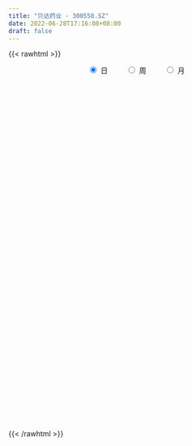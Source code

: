```yaml
---
title: "贝达药业 - 300558.SZ"
date: 2022-06-28T17:16:08+08:00
draft: false
---
```

{{< rawhtml >}}
    <div style="text-align: center">
        <label style="padding: 1rem;"><input style="margin-right: .5rem" type="radio" name="period" value="D" checked onclick="period_change(this)">日</label>
        <label style="padding: 1rem;"><input style="margin-right: .5rem" type="radio" name="period" value="W" onclick="period_change(this)">周</label>
        <label style="padding: 1rem;"><input style="margin-right: .5rem" type="radio" name="period" value="M" onclick="period_change(this)">月</label>
    </div>
    <div id="chart" style="height: 700px;"></div> 
    <script type="text/javascript">
        const D_v = [54196.44,51709.06,42186.84,35613.61,41136.09,66176.69,51376.71,43017.42,53689.15,87421.11,66883.82,38409.87,63378.2,69888.88,55555.51,50415.77,69545.86,76928.23,79153.93,84858.62,87148.25,47720.42,54504.22,64640.93,57642.62,65970.86,141144.35,85888.63,95559.53,137396.11,79200.67,72174.1,60563.8,108207.58,64849.88,48503.34,66885.91,69848.86,64600.94,74290.45,82650.14,50266.83,77181.96,57648.99,76713.35,46623.21,68358.18,41503.8,49968.55,36788.62,51826.02,56055.24,39643.29,33528.06,43425.77,35320.96,48983.39,45141.77,49474.47,41660.53,33389.91,35659.92,70355.4,67476.93,91679.35,34606.75,35306.74,36302.09,27399.94,54466.82,54906.81,34314.91,36845.4,23987.71,39055.22,35008.5,59735.99,33645.96,21604.68,31976.4,31681.8,27052.34,28772.32,47412.37,61858.61,49502.45,35207.66,38229.97,69465.57,42389.33,28664.58,34649.78,26331.42,19880.81,31306.77,44107.77,37614.0,39566.69,44415.31,43364.03,37408.86,28377.09,40818.09,37540.66,37451.54,31035.24,47533.57,38342.01,34424.83,35467.1,25820.07,67492.23,74502.62,112535.41,56158.42,96047.57,48273.13,35280.85,34091.18,38021.76,32989.17,75831.52,31607.87,44117.79,32257.4,30648.51,35164.19,43102.07,48688.85,47920.51,50921.18,101948.74,59867.06,77804.49,48137.78,53068.96,33110.56,32220.29,48807.97,34608.68,52126.14,48670.27,101191.0,43282.24,43725.09,58599.02,72530.93,71452.93,75069.88,101619.17,66684.7,57285.71,50516.8,58874.08,53744.21,57159.62,49688.37,58136.34,66624.04,55766.59,53303.01,49525.94,44277.7,44303.11,49486.75,40085.01,56593.4,54875.84,54758.79,45693.3,55116.48,32383.22,74109.31,37550.95,53798.1,29499.61,29503.23,32953.15,30106.95,36617.39,29731.28,44884.88,62766.97,42696.39,40028.9,45136.53,40209.85,46012.16,36415.96,31432.32,47926.26,30814.62,35040.0,21827.53,22780.3,26038.77,36338.51,30750.42,36749.0,23817.2,30048.83,33710.45,29432.86,27757.69,19955.82,21756.2,21199.87,20862.74,15712.64,13849.66,19083.6,18166.72,26930.08,19210.07,30045.2,29382.37,30166.13,22310.15,57219.11,68085.07,41340.44,56786.31,30954.5,39677.19,30132.58,26430.63,32303.57,42889.46,30492.26,21602.99,27954.81,49365.81,29864.07,34405.67,24405.36,27646.58,21459.33,27027.47,36679.08,24569.12,24026.28,43994.74,27233.42,32673.62,51866.44,25290.0,24906.5,58102.12,32003.55,34908.02,40805.44,33896.84,25686.02,28884.0,28064.56,33226.65,22380.96,37326.2,34045.57,34054.83,21466.43,34550.67,30249.12,36071.72,29834.24,40201.91,30563.23,39771.65,29874.41,38947.73,27645.36,25510.94,21663.49,16742.42,27144.98,19963.0,33933.72,32280.02,22095.77,32988.18,22945.73,52868.66,46611.88,34937.83,22282.39,18120.22,29325.25,36810.45,35094.34,22597.83,18991.14,31211.87,27822.26,28733.37,26258.62,26595.14,35168.28,36319.37,43550.11,37538.73,40384.52,43344.62,35974.05,65726.6,54958.47,29558.94,113072.57,70937.44,52251.03,21377.86,26778.16,25883.15,28168.78,38552.13,33326.39,30634.12,55102.05,31139.21,30016.38,22937.32,24363.74,26973.5,35257.82,26732.8,35992.01,25886.77,20504.24,13230.29,45181.73,36579.95,40840.34,35680.53,29809.72,28852.37,17137.63,21783.75,15261.67,15757.2,26289.33,40811.59,31438.35,32113.94,23745.64,40636.56,30738.11,22558.08,48009.32,78157.73,72858.5,37223.85,40091.62,31987.17,28564.65,26279.39,12738.46,43500.72,22404.98,15160.3,16252.8,14019.47,44162.64,19045.46,22095.07,23555.41,30131.81,22007.78,30932.16,22820.4,29729.08,26378.65,24138.95,19137.39,18991.13,23189.64,14690.57,21488.31,13347.33,15119.53,14327.95,13236.52,34573.35,28857.38,17998.07,21389.51,14633.17,19153.53,17981.47,17950.64,28227.11,26994.36,21827.8,24722.01,19824.65,20112.13,23884.12,21764.02,29082.95,56913.22,41652.44,27495.54,22584.44,41647.2,49752.26,29358.5,23497.39,17906.6,25149.88,25302.63,55906.64,26490.37,45139.41,16436.67,16964.41,15126.64,16684.51,31893.09,31636.17,29757.95,47820.75,26900.28,30260.16,26908.87,19031.0,38694.0,35503.87,38314.41,46340.08,39905.91,55763.97,34378.97,36943.68,39602.82,41883.84,22766.01,31400.74,31930.54,32526.22,24614.81,26983.2,29567.8,17579.27,36921.27,32393.29,23800.96,21643.28,28456.67,41997.44,55031.88,38313.17,34247.6,26776.05,43835.26,43336.66,30918.09,43266.43,29990.35,24172.04,43083.23,49637.54,49019.92,40304.72,33081.33,23541.82,17362.83,18061.54,22537.3,27661.01,20434.17,15514.31,29911.02,29340.84,20959.23,20081.57,26082.13,33717.75,35868.11,22177.59,20404.7,29320.74,26992.26,39914.11,27794.95,23446.71,49883.71,81641.71,99022.4,85872.65,86443.6,55907.54,90886.5,55474.75,39712.59,41204.68,67147.8,50409.95,30469.25,38783.9,59166.07,43034.02,41616.04]
const D_histogram = [0.0,-0.0459487179,-0.0620242238,0.0309530206,-0.0162405005,0.1486109495,0.334002964,0.5830545476,0.8646420641,0.5378790999,0.6606689264,0.6597030434,1.3774373134,2.0268803393,2.348519007,2.6409556079,2.4693521727,2.063871853,1.9648668206,1.5194069799,1.5952715771,1.5907807625,1.7584489673,2.1418411895,2.2142687222,2.0765643083,1.2978213802,0.0115631805,-0.1194912,-1.2239135754,-1.6135110399,-1.2782512892,-1.0974690058,-1.8092720831,-2.197337796,-2.3769234531,-2.2316785488,-2.2497625329,-2.0093160331,-1.6959010328,-1.3014519727,-0.9422086335,-0.6925538103,-0.6615801244,-0.3957303756,-0.4724171433,-0.9469644903,-1.4160192011,-1.6081172111,-1.7073389494,-1.5822634487,-1.784783919,-1.9092784916,-1.8559274218,-1.6379805584,-1.3526398581,-1.1645684252,-0.7804630849,-0.2656788503,0.0014981759,0.1052141149,0.1984400715,0.3958999149,0.0475519919,-0.8002436473,-1.3028052776,-1.7345268504,-1.8240372807,-1.6640415197,-1.7268643533,-1.2335238229,-0.8645556759,-0.6311182803,-0.2304988868,-0.1769762403,-0.1927998048,0.2744000695,0.5335804531,0.7120312888,0.5634233752,0.7147434448,0.7853913556,0.847845222,1.1131078716,1.4162924963,1.3405802647,1.1891168435,1.1217627436,0.4584370081,0.0411417117,-0.2429227679,-0.3259276911,-0.5745704059,-0.6235938382,-0.3201467624,-0.1287674842,0.2225853545,0.1760100532,0.4557822922,0.753366565,0.992467657,1.0633301907,0.8573180304,0.6952954331,0.3979984293,0.1824777693,0.376263074,0.5430758777,0.3958209705,0.1682980779,-0.0201341423,0.3427818085,0.235659921,-0.4124357833,-0.9339198924,-1.6056803705,-1.8885857606,-2.0081850335,-1.9143868122,-1.6612237165,-1.3757328421,-0.7818668522,-0.2735937835,0.241164208,0.4382532668,0.5570055549,0.5987415009,0.5975870484,0.7131143184,0.8653760208,1.1162236461,1.7309810373,1.7629117268,1.6842221072,1.3092932948,1.231226685,0.9582459124,0.7698666601,0.4333125343,0.2968708693,0.5137789801,0.7424216157,0.5735389913,0.4119300189,0.2630511449,0.1823248407,0.3574534353,0.5929687788,0.9566585593,1.5811037739,1.9427214116,2.0766524151,2.4020115899,2.383843641,2.749593778,3.0395276794,3.3574559463,3.2537970779,2.7467054909,1.8787988688,0.9797558794,0.2158598571,-0.1308528839,-0.2684473383,-0.465618662,-0.7589337576,-0.9224582124,-0.545957717,-0.3670337284,-0.2049798421,-0.5669636485,-0.8957116128,-1.492592292,-1.9828875551,-2.5439961104,-2.9617523294,-3.1340110264,-3.0098645275,-2.9950606523,-2.537942589,-2.3782589898,-2.3217980491,-2.8739822018,-3.2992676261,-3.4103468221,-3.2572849784,-2.9967002893,-2.9116779137,-2.4705608895,-1.8850087709,-1.0540846614,-0.4564138221,0.1064429662,0.4301065624,0.6765223018,0.757314691,0.9772251179,1.0057333692,1.2002199192,1.1845882277,1.1291899819,0.8468952511,0.9406902074,0.7857938583,0.6791863141,0.5290282481,0.2312421793,-0.0176318971,-0.0083349569,-0.0904077377,-0.1224944025,-0.0108849542,0.1243377106,0.1916838524,0.2903765721,0.4858442202,0.4370531905,0.4785960734,0.971712161,1.4039034603,1.4287132892,1.0085561808,0.560248986,0.0322826293,-0.3316616782,-0.3981052581,-0.3158103589,0.0367206871,0.3262773871,0.4257850233,0.679508151,1.1088532047,1.1784312845,1.0161811138,0.8775498693,0.9076848322,0.8350959616,0.8072373334,1.0616677714,1.160738495,1.1424683945,1.4140422081,1.441392287,1.4966581014,0.9645029593,0.5799815547,0.2813024031,-0.3123170614,-0.9083593665,-1.4470773383,-1.8264294245,-1.8304034002,-1.6527915407,-1.3043675479,-1.054988678,-1.0225856123,-0.8204982869,-0.381019141,-0.2042049538,0.0314687548,0.0899445247,-0.0775952506,-0.1723447462,-0.436920088,-0.6718201128,-1.065728154,-1.3109446656,-1.265879479,-1.1978927034,-0.9612959362,-0.8085571336,-0.5894602128,-0.4199616656,-0.3284074094,-0.2438093253,-0.2631768115,-0.048064304,-0.2102453012,-0.3376349719,-0.5506423926,-0.5464305956,-0.8670852506,-0.5384775284,-0.0939777181,0.1454413088,0.2504573857,0.0775324063,0.38065518,0.6048278753,0.5979075303,0.6729716282,0.7792751015,0.8110180579,0.5634100213,0.253238,-0.0421747672,-0.3759340569,-0.5500874114,-0.5251131381,-0.4749974345,-0.640411692,-0.8248477152,-0.8711734462,-1.0039333753,-0.9027377322,-0.8840651198,-0.159840914,0.4642109211,0.9400124882,1.1726407853,1.346475371,1.3564058166,1.2299979269,1.3021184505,1.1855994828,1.1737835957,1.5714294272,1.7507383676,1.7759789569,1.7082159927,1.593944436,1.3533240209,1.2485326873,1.0113531266,1.0140300088,0.9782451782,0.7769625354,0.5841143995,-0.0260764552,-0.3150565556,-0.762727126,-1.0191742868,-1.222324817,-1.4411759502,-1.464295833,-1.3576330444,-1.2531705441,-1.1820631349,-1.2043712411,-1.2749341826,-1.2925562647,-1.4013997701,-1.3734480413,-1.1355607053,-1.0025247791,-0.907349683,-0.4757037169,0.2831384559,0.7324705398,1.0978769644,1.5185727772,1.611450938,1.5828533088,1.4434614913,1.3005463656,0.9767938422,0.7809939794,0.6189932836,0.4795151945,0.3635634818,0.0353110955,-0.2084927244,-0.4403550369,-0.7141156907,-0.7945804656,-0.8397594582,-0.7213316897,-0.6325578191,-0.4468815283,-0.3189499841,-0.2095786242,-0.0583839328,-0.1012808149,-0.205276896,-0.2899569497,-0.3893389847,-0.3922832283,-0.3324573445,-0.3001226353,-0.2471010857,0.0732172994,0.1184498489,0.1481669493,0.1841326907,0.2108608972,0.2567208831,0.1641643192,0.1393002578,0.0557422052,-0.0495018978,-0.0905945422,0.006608828,-0.0590388155,-0.0898034828,0.0422357457,0.0006269591,-0.1329632042,-0.4317712402,-0.6675150231,-0.7222165457,-0.8925033148,-1.0049367364,-1.194177962,-1.3021323954,-1.2930749719,-1.1705519875,-0.9806659202,-0.8220091767,-0.8501904047,-0.8044390595,-0.5354999861,-0.2920731029,-0.1086407439,0.0699396545,0.2276617556,0.2071700633,0.3193629196,0.3089995416,0.44438293,0.5206943182,0.5828731563,0.5384321935,0.4933604948,0.519331158,0.3473302954,0.0977602475,-0.1014147578,-0.1300573948,0.0910213113,0.1664533799,-0.0094517964,-0.0662514948,0.0983200912,0.2396293105,0.3590424792,0.3944739744,0.5085280141,0.5868656523,0.5327117993,0.4749970728,0.4042298138,0.5342009498,0.5885926475,0.5524910184,0.4615795466,0.3878912716,0.1135495907,-0.2615861132,-0.3082173133,-0.4680804828,-0.5522601382,-0.5297244464,-0.5060078452,-0.4573903297,-0.3474464579,-0.3399675765,-0.3599528981,-0.5522756341,-0.5477142456,-0.4787290701,-0.4542142958,-0.2242499166,0.0144522643,0.182267364,0.2804848294,0.4339528112,0.5874895693,0.6691404663,0.699929317,0.6369172886,0.5265368674,0.4625288788,0.4458418561,0.5378071989,0.7148013516,0.6342393924,0.5903059343,0.5415702003,0.4464725878,0.3932923676,0.504208183,0.5029670476,0.4928881176,0.6540878969,0.9886437156,1.2423094677,0.9932711968,0.871984499,0.7094198346,0.823363721,0.844944709,0.8438679091,0.8726714665,1.0149837304,0.9519096205,0.7420948658,0.7297729139,0.8427709681,0.8860739238,0.7926972349]
const D_fast = [0.0,-0.0574358974,-0.0890174593,0.0116980402,-0.0395556059,0.1624485814,0.4313413369,0.8261565574,1.32390459,1.1316114008,1.4195684588,1.5835283366,2.6456219351,3.8017850457,4.7105534652,5.6632289681,6.1089635761,6.2194512197,6.6116628923,6.5460547967,7.0207372881,7.4139416642,8.0212221108,8.9400746304,9.5660693437,9.9475060068,9.4932184238,8.2098510191,8.0489238386,6.6385230694,5.8455478449,5.8612447733,5.7676598053,4.6035387072,3.6661385454,2.8923220249,2.479647292,1.8991226747,1.6372401662,1.5266799083,1.5957659752,1.7194571561,1.7959735267,1.6615521815,1.8284693364,1.6336782829,0.9223898133,0.0993303022,-0.4947970106,-1.0208534862,-1.2913438476,-1.9400602978,-2.5418744932,-2.9525052789,-3.1440535551,-3.1968728193,-3.2999434927,-3.1109539236,-2.6625894016,-2.3950378314,-2.2650183638,-2.1221823892,-1.8257475672,-2.1622074921,-3.2100640431,-4.0383269928,-4.9036802783,-5.4492000287,-5.7052146476,-6.1997535696,-6.0147939949,-5.8619647669,-5.7863069413,-5.4433122695,-5.4340336832,-5.4980571989,-4.9622573072,-4.5696818102,-4.2132231524,-4.2209752221,-3.8909692913,-3.6239735416,-3.3495583698,-2.8060187523,-2.1487610035,-1.8893281689,-1.7435123793,-1.5304257933,-2.0791422767,-2.4861521452,-2.8309473168,-2.9954341628,-3.387719479,-3.5926413709,-3.3692309856,-3.2100435786,-2.8030444012,-2.8056171893,-2.4118993772,-1.9259734631,-1.4387554568,-1.1020603755,-1.0937430282,-1.0819417673,-1.2797391637,-1.4496403813,-1.1617893081,-0.859207535,-0.9075071996,-1.0929555727,-1.2864213286,-0.8378099256,-0.8860168329,-1.637221483,-2.3921855652,-3.4653661359,-4.2204179662,-4.8420634974,-5.2268619791,-5.3890048126,-5.4474471487,-5.0490478719,-4.609173249,-4.0341242055,-3.72747183,-3.4694681532,-3.278046832,-3.1298045224,-2.8359986727,-2.4673929652,-1.9374894284,-0.8899867778,-0.4173281567,-0.0749622495,-0.1225677381,0.1071723234,0.0737530288,0.0778404416,-0.1503855506,-0.2126094983,0.1327433574,0.546991397,0.5214935204,0.4628670527,0.3797509649,0.3446058709,0.6090978243,0.9928553625,1.5957097829,2.6154309409,3.4627289315,4.1158230388,5.0416851111,5.6194780725,6.6726266539,7.7224424752,8.8797347286,9.5895251297,9.7691099154,9.3709030106,8.716798991,8.006867933,7.627441971,7.422735682,7.1091596928,6.6261111578,6.2319721499,6.4719832161,6.5591487726,6.6699576984,6.1662329799,5.6135571123,4.6435283601,3.6575112082,2.4604036253,1.3022093239,0.3464478704,-0.2818717626,-1.0158330505,-1.1932006344,-1.6280817827,-2.1520703543,-3.4227500574,-4.6728523882,-5.6365182897,-6.2977776907,-6.7863680739,-7.4292651767,-7.6057883749,-7.491488449,-6.9240855048,-6.4405181211,-5.8510505912,-5.4198603545,-5.0043140396,-4.7341929776,-4.2699762712,-3.9900346776,-3.4954931479,-3.2149777824,-2.9880785328,-3.0586494507,-2.7296819426,-2.6881298272,-2.6249407929,-2.6428417968,-2.8828173208,-3.1360993715,-3.1288861705,-3.2335608858,-3.2962711511,-3.1873829414,-3.0210758489,-2.905808744,-2.7345218813,-2.4175931782,-2.3571209103,-2.195929009,-1.4598848812,-0.6767177168,-0.2947295657,-0.4627476288,-0.7709925771,-1.2908882765,-1.7377480036,-1.903717898,-1.9003755885,-1.5386643707,-1.167538324,-0.9615844319,-0.5379842664,0.1685740884,0.5327599894,0.6245550971,0.7053113199,0.9623674909,1.0985526107,1.2725033159,1.7923506966,2.181606044,2.4489530422,3.0740374077,3.4617355585,3.8911658981,3.6001364959,3.3606104799,3.1322569292,2.4605581994,1.6374260526,0.7369387462,-0.0990206961,-0.5605955219,-0.7961815476,-0.7738494418,-0.7882177413,-1.0114610787,-1.014498325,-0.6702739644,-0.5445110156,-0.3009701183,-0.2200082173,-0.4069468052,-0.5447824874,-0.9185878511,-1.3214429041,-1.9817829838,-2.5547356618,-2.826140345,-3.0576267453,-3.0613539621,-3.1107544429,-3.0390225753,-2.9745144445,-2.9650620407,-2.9414162879,-3.0265779769,-2.8234815455,-3.0382238679,-3.2500222816,-3.6006903005,-3.7330861523,-4.27051212,-4.0765237799,-3.6555183991,-3.379739045,-3.2121086217,-3.3656504995,-2.9673639309,-2.5919842667,-2.4494277291,-2.2061207241,-1.9049984755,-1.6705010046,-1.7772565359,-2.0241190572,-2.3300755162,-2.7578183201,-3.0694935275,-3.1757975387,-3.2444311937,-3.5699483742,-3.9605963262,-4.2247154188,-4.6084586916,-4.7329474816,-4.9352911492,-4.2510271719,-3.5109226065,-2.8001179174,-2.274329424,-1.7638759955,-1.4148440958,-1.2337525037,-0.8361023675,-0.6562214645,-0.3745914526,0.4159117356,1.0329052679,1.5021405964,1.8614316305,2.1456461827,2.2433567729,2.4506986111,2.466357332,2.7225417164,2.9313181804,2.9242761715,2.8774566355,2.260746667,1.8930024276,1.2546500757,0.7434093433,0.2346776088,-0.344467512,-0.733661353,-0.9664068255,-1.1752369612,-1.3996453358,-1.7230462522,-2.1123427394,-2.4531038877,-2.9122973356,-3.2277076171,-3.2737104575,-3.391305726,-3.5229680507,-3.2102480138,-2.380621227,-1.7481715082,-1.1082958424,-0.3079568354,0.18778406,0.5548997579,0.7763733132,0.9585947789,0.8790407161,0.8784893481,0.8712369733,0.8516376828,0.8265768405,0.507152228,0.2112252271,-0.1307258447,-0.5830154212,-0.8621253125,-1.1172441696,-1.1791493236,-1.2485149077,-1.174558999,-1.1263649508,-1.0693882469,-0.9327895388,-1.0010066246,-1.1563219297,-1.3134912208,-1.510208002,-1.6112230527,-1.6345115049,-1.6772074546,-1.6859611764,-1.3473384664,-1.2724934547,-1.205734617,-1.1237357029,-1.0442922722,-0.9342520655,-0.9857675496,-0.9758065465,-1.0454290478,-1.1630486252,-1.2267899053,-1.127934328,-1.2083416754,-1.2615572134,-1.1189590485,-1.1604110953,-1.3272420597,-1.7339929058,-2.1366154444,-2.3718711034,-2.7652837012,-3.1289513069,-3.616737023,-4.0502245552,-4.3644358747,-4.5345508872,-4.5898312999,-4.6366768506,-4.8774056798,-5.0327640995,-4.8977000226,-4.7272914151,-4.5710192421,-4.37495393,-4.16031639,-4.1290155665,-3.9369819803,-3.8700954729,-3.623616352,-3.4171313843,-3.2092342571,-3.1190671716,-3.0407987465,-2.8849952939,-2.9701635826,-3.1952935685,-3.4198222633,-3.4809792491,-3.2371452152,-3.1200998015,-3.298367927,-3.3717304991,-3.1825788903,-2.9813623434,-2.7721885548,-2.638138566,-2.3969525228,-2.1718984715,-2.0928743747,-2.0318398331,-2.0015496385,-1.7380282651,-1.5364884055,-1.4344672801,-1.4099838652,-1.3866993223,-1.6326536056,-2.0731858377,-2.1968713661,-2.4737546563,-2.6959993463,-2.8058947661,-2.9086801262,-2.9744101932,-2.9513279357,-3.0288409485,-3.1388144947,-3.4692061392,-3.601573312,-3.652270404,-3.7413092037,-3.5674073037,-3.3250920566,-3.111710116,-2.9433714432,-2.6814152587,-2.3810061082,-2.1320700946,-1.9262989147,-1.8300816209,-1.8088278253,-1.7572035942,-1.6624301528,-1.4360130104,-1.0803185198,-1.0023206309,-0.8986776053,-0.8120207892,-0.7955002548,-0.7503573831,-0.5133895219,-0.3888888954,-0.2757457961,0.0489759575,0.6306927051,1.1949358241,1.1942153524,1.2909247794,1.3057150737,1.6254998903,1.8583170556,2.0682072329,2.3151786569,2.7112368534,2.8861401486,2.8618491104,3.0319703869,3.3556611832,3.6204826198,3.7252802397]
const D_slow = [0.0,-0.0114871795,-0.0269932354,-0.0192549803,-0.0233151054,0.0138376319,0.0973383729,0.2431020098,0.4592625259,0.5937323008,0.7588995324,0.9238252933,1.2681846216,1.7749047065,2.3620344582,3.0222733602,3.6396114034,4.1555793666,4.6467960718,5.0266478167,5.425465711,5.8231609016,6.2627731435,6.7982334409,7.3518006214,7.8709416985,8.1953970436,8.1982878387,8.1684150387,7.8624366448,7.4590588848,7.1394960625,6.8651288111,6.4128107903,5.8634763413,5.269245478,4.7113258408,4.1488852076,3.6465561993,3.2225809411,2.8972179479,2.6616657896,2.488527337,2.3231323059,2.224199712,2.1060954262,1.8693543036,1.5153495033,1.1133202005,0.6864854632,0.290919601,-0.1552763787,-0.6325960016,-1.0965778571,-1.5060729967,-1.8442329612,-2.1353750675,-2.3304908387,-2.3969105513,-2.3965360073,-2.3702324786,-2.3206224607,-2.221647482,-2.209759484,-2.4098203959,-2.7355217153,-3.1691534279,-3.625162748,-4.0411731279,-4.4728892163,-4.781270172,-4.997409091,-5.155188661,-5.2128133827,-5.2570574428,-5.305257394,-5.2366573767,-5.1032622634,-4.9252544412,-4.7843985974,-4.6057127362,-4.4093648973,-4.1974035918,-3.9191266239,-3.5650534998,-3.2299084336,-2.9326292227,-2.6521885369,-2.5375792848,-2.5272938569,-2.5880245489,-2.6695064717,-2.8131490731,-2.9690475327,-3.0490842233,-3.0812760943,-3.0256297557,-2.9816272424,-2.8676816694,-2.6793400281,-2.4312231139,-2.1653905662,-1.9510610586,-1.7772372003,-1.677737593,-1.6321181507,-1.5380523822,-1.4022834127,-1.3033281701,-1.2612536506,-1.2662871862,-1.1805917341,-1.1216767538,-1.2247856997,-1.4582656728,-1.8596857654,-2.3318322056,-2.8338784639,-3.312475167,-3.7277810961,-4.0717143066,-4.2671810197,-4.3355794656,-4.2752884135,-4.1657250968,-4.0264737081,-3.8767883329,-3.7273915708,-3.5491129912,-3.332768986,-3.0537130745,-2.6209678151,-2.1802398834,-1.7591843566,-1.4318610329,-1.1240543617,-0.8844928836,-0.6920262186,-0.583698085,-0.5094803676,-0.3810356226,-0.1954302187,-0.0520454709,0.0509370339,0.1166998201,0.1622810302,0.2516443891,0.3998865837,0.6390512236,1.034327167,1.5200075199,2.0391706237,2.6396735212,3.2356344314,3.9230328759,4.6829147958,5.5222787823,6.3357280518,7.0224044245,7.4921041417,7.7370431116,7.7910080759,7.7582948549,7.6911830203,7.5747783548,7.3850449154,7.1544303623,7.0179409331,6.926182501,6.8749375404,6.7331966283,6.5092687251,6.1361206521,5.6403987633,5.0043997357,4.2639616534,3.4804588968,2.7279927649,1.9792276018,1.3447419546,0.7501772071,0.1697276949,-0.5487678556,-1.3735847621,-2.2261714676,-3.0404927122,-3.7896677846,-4.517587263,-5.1352274854,-5.6064796781,-5.8700008435,-5.984104299,-5.9574935574,-5.8499669168,-5.6808363414,-5.4915076686,-5.2472013891,-4.9957680468,-4.6957130671,-4.3995660101,-4.1172685147,-3.9055447019,-3.67037215,-3.4739236855,-3.3041271069,-3.1718700449,-3.1140595001,-3.1184674744,-3.1205512136,-3.143153148,-3.1737767487,-3.1764979872,-3.1454135596,-3.0974925965,-3.0248984534,-2.9034373984,-2.7941741008,-2.6745250824,-2.4315970422,-2.0806211771,-1.7234428548,-1.4713038096,-1.3312415631,-1.3231709058,-1.4060863253,-1.5056126399,-1.5845652296,-1.5753850578,-1.493815711,-1.3873694552,-1.2174924175,-0.9402791163,-0.6456712951,-0.3916260167,-0.1722385494,0.0546826587,0.2634566491,0.4652659824,0.7306829253,1.020867549,1.3064846477,1.6599951997,2.0203432714,2.3945077968,2.6356335366,2.7806289253,2.850954526,2.7728752607,2.5457854191,2.1840160845,1.7274087284,1.2698078783,0.8566099931,0.5305181062,0.2667709367,0.0111245336,-0.1940000381,-0.2892548234,-0.3403060618,-0.3324388731,-0.309952742,-0.3293515546,-0.3724377412,-0.4816677632,-0.6496227914,-0.9160548298,-1.2437909962,-1.560260866,-1.8597340418,-2.1000580259,-2.3021973093,-2.4495623625,-2.5545527789,-2.6366546312,-2.6976069626,-2.7634011654,-2.7754172415,-2.8279785668,-2.9123873097,-3.0500479079,-3.1866555568,-3.4034268694,-3.5380462515,-3.561540681,-3.5251803538,-3.4625660074,-3.4431829058,-3.3480191108,-3.196812142,-3.0473352594,-2.8790923524,-2.684273577,-2.4815190625,-2.3406665572,-2.2773570572,-2.287900749,-2.3818842632,-2.5194061161,-2.6506844006,-2.7694337592,-2.9295366822,-3.135748611,-3.3535419726,-3.6045253164,-3.8302097494,-4.0512260294,-4.0911862579,-3.9751335276,-3.7401304056,-3.4469702092,-3.1103513665,-2.7712499124,-2.4637504306,-2.138220818,-1.8418209473,-1.5483750484,-1.1555176916,-0.7178330997,-0.2738383604,0.1532156377,0.5517017467,0.890032752,1.2021659238,1.4550042054,1.7085117076,1.9530730022,2.147313636,2.2933422359,2.2868231221,2.2080589832,2.0173772017,1.76258363,1.4570024258,1.0967084382,0.73063448,0.3912262189,0.0779335829,-0.2175822009,-0.5186750111,-0.8374085568,-1.160547623,-1.5108975655,-1.8542595758,-2.1381497521,-2.3887809469,-2.6156183677,-2.7345442969,-2.6637596829,-2.480642048,-2.2061728069,-1.8265296126,-1.4236668781,-1.0279535509,-0.667088178,-0.3419515867,-0.0977531261,0.0974953687,0.2522436897,0.3721224883,0.4630133587,0.4718411326,0.4197179515,0.3096291922,0.1311002696,-0.0675448468,-0.2774847114,-0.4578176338,-0.6159570886,-0.7276774707,-0.8074149667,-0.8598096227,-0.874405606,-0.8997258097,-0.9510450337,-1.0235342711,-1.1208690173,-1.2189398244,-1.3020541605,-1.3770848193,-1.4388600907,-1.4205557659,-1.3909433036,-1.3539015663,-1.3078683936,-1.2551531693,-1.1909729486,-1.1499318688,-1.1151068043,-1.101171253,-1.1135467275,-1.136195363,-1.134543156,-1.1493028599,-1.1717537306,-1.1611947942,-1.1610380544,-1.1942788555,-1.3022216655,-1.4691004213,-1.6496545577,-1.8727803864,-2.1240145705,-2.422559061,-2.7480921598,-3.0713609028,-3.3639988997,-3.6091653797,-3.8146676739,-4.0272152751,-4.22832504,-4.3622000365,-4.4352183122,-4.4623784982,-4.4448935846,-4.3879781457,-4.3361856298,-4.2563448999,-4.1790950145,-4.067999282,-3.9378257025,-3.7921074134,-3.657499365,-3.5341592413,-3.4043264518,-3.317493878,-3.2930538161,-3.3184075055,-3.3509218542,-3.3281665264,-3.2865531815,-3.2889161306,-3.3054790043,-3.2808989815,-3.2209916539,-3.1312310341,-3.0326125404,-2.9054805369,-2.7587641238,-2.625586174,-2.5068369058,-2.4057794524,-2.2722292149,-2.125081053,-1.9869582984,-1.8715634118,-1.7745905939,-1.7462031962,-1.8115997245,-1.8886540529,-2.0056741735,-2.1437392081,-2.2761703197,-2.402672281,-2.5170198634,-2.6038814779,-2.688873372,-2.7788615965,-2.9169305051,-3.0538590665,-3.173541334,-3.2870949079,-3.3431573871,-3.339544321,-3.29397748,-3.2238562726,-3.1153680698,-2.9684956775,-2.8012105609,-2.6262282317,-2.4669989095,-2.3353646927,-2.219732473,-2.1082720089,-1.9738202092,-1.7951198713,-1.6365600232,-1.4889835397,-1.3535909896,-1.2419728426,-1.1436497507,-1.0175977049,-0.891855943,-0.7686339136,-0.6051119394,-0.3579510105,-0.0473736436,0.2009441556,0.4189402804,0.596295239,0.8021361693,1.0133723465,1.2243393238,1.4425071904,1.696253123,1.9342305281,2.1197542446,2.302197473,2.5128902151,2.734408696,2.9325830047]
const D_data = [['2020-06-05', 106.7, 112.7, 106.6, 113.24],['2020-06-08', 114.0, 111.98, 111.33, 115.38],['2020-06-09', 111.91, 112.14, 110.52, 114.2],['2020-06-10', 111.8, 113.7, 111.7, 115.0],['2020-06-11', 113.6, 112.07, 110.8, 115.0],['2020-06-12', 109.6, 115.1, 109.06, 117.37],['2020-06-15', 117.21, 116.51, 116.51, 120.17],['2020-06-16', 117.04, 118.88, 116.2, 120.17],['2020-06-17', 118.88, 121.36, 118.51, 122.88],['2020-06-18', 121.82, 114.25, 113.5, 121.85],['2020-06-19', 115.0, 119.91, 114.6, 120.14],['2020-06-22', 120.7, 119.34, 118.02, 122.0],['2020-06-23', 125.0, 131.27, 123.18, 131.27],['2020-06-24', 134.3, 135.71, 132.06, 136.58],['2020-06-29', 135.99, 136.29, 134.62, 137.77],['2020-06-30', 136.4, 139.98, 135.71, 143.82],['2020-07-01', 139.95, 137.02, 133.0, 140.5],['2020-07-02', 140.5, 134.9, 133.56, 141.6],['2020-07-03', 136.13, 139.62, 134.36, 140.48],['2020-07-06', 138.0, 135.89, 133.0, 138.0],['2020-07-07', 136.4, 143.42, 133.45, 146.77],['2020-07-08', 143.0, 144.69, 141.5, 145.82],['2020-07-09', 144.0, 149.5, 142.53, 150.89],['2020-07-10', 149.1, 156.2, 149.0, 159.3],['2020-07-13', 156.0, 156.3, 154.0, 160.66],['2020-07-14', 155.79, 156.3, 150.02, 158.6],['2020-07-15', 140.67, 148.28, 140.67, 155.46],['2020-07-16', 149.51, 138.01, 137.94, 151.0],['2020-07-17', 139.01, 149.77, 139.01, 151.81],['2020-07-20', 150.38, 134.82, 134.79, 153.0],['2020-07-21', 136.58, 139.68, 133.6, 140.88],['2020-07-22', 139.2, 148.5, 139.0, 151.66],['2020-07-23', 147.99, 148.01, 142.05, 149.8],['2020-07-24', 149.48, 135.16, 133.21, 149.48],['2020-07-27', 136.37, 135.5, 133.0, 142.0],['2020-07-28', 136.56, 135.53, 131.33, 137.59],['2020-07-29', 135.0, 138.37, 134.69, 140.38],['2020-07-30', 138.7, 135.5, 134.0, 140.98],['2020-07-31', 135.52, 138.19, 134.8, 138.77],['2020-08-03', 139.29, 139.61, 131.76, 140.25],['2020-08-04', 139.61, 141.78, 138.44, 149.33],['2020-08-05', 140.65, 142.88, 139.01, 144.82],['2020-08-06', 142.0, 142.87, 135.2, 143.88],['2020-08-07', 143.73, 140.69, 137.02, 146.39],['2020-08-10', 146.94, 144.34, 142.56, 149.27],['2020-08-11', 142.35, 140.52, 139.39, 145.39],['2020-08-12', 140.52, 133.75, 131.02, 141.59],['2020-08-13', 133.8, 130.55, 129.03, 133.96],['2020-08-14', 130.55, 131.2, 126.0, 132.0],['2020-08-17', 132.01, 130.37, 128.18, 132.01],['2020-08-18', 131.2, 132.0, 129.15, 132.8],['2020-08-19', 131.0, 126.34, 125.8, 132.0],['2020-08-20', 125.5, 124.89, 124.0, 127.47],['2020-08-21', 126.0, 125.29, 124.51, 128.3],['2020-08-24', 126.12, 126.5, 122.0, 127.74],['2020-08-25', 126.89, 127.27, 125.69, 129.58],['2020-08-26', 127.0, 126.04, 125.3, 131.45],['2020-08-27', 126.3, 128.95, 126.25, 130.15],['2020-08-28', 128.13, 132.27, 127.5, 133.0],['2020-08-31', 133.0, 130.84, 130.39, 133.4],['2020-09-01', 130.16, 129.5, 128.29, 131.88],['2020-09-02', 130.0, 129.69, 127.44, 130.5],['2020-09-03', 129.82, 131.7, 129.11, 132.8],['2020-09-04', 131.8, 124.31, 121.62, 131.8],['2020-09-07', 123.0, 114.17, 112.88, 123.4],['2020-09-08', 114.17, 113.62, 111.8, 116.11],['2020-09-09', 112.46, 110.33, 108.0, 115.58],['2020-09-10', 112.15, 111.29, 110.56, 115.13],['2020-09-11', 111.29, 112.66, 110.6, 113.49],['2020-09-14', 113.8, 108.16, 106.49, 113.8],['2020-09-15', 108.09, 114.45, 107.71, 116.02],['2020-09-16', 114.83, 113.69, 112.68, 116.99],['2020-09-17', 112.96, 112.3, 109.25, 113.8],['2020-09-18', 112.0, 115.03, 111.75, 115.39],['2020-09-21', 114.73, 111.0, 110.0, 116.22],['2020-09-22', 109.51, 109.33, 108.9, 112.66],['2020-09-23', 110.0, 115.89, 108.74, 117.14],['2020-09-24', 115.97, 114.84, 114.27, 118.65],['2020-09-25', 115.2, 114.8, 112.66, 116.72],['2020-09-28', 116.05, 110.6, 110.3, 116.44],['2020-09-29', 110.63, 114.21, 109.0, 115.09],['2020-09-30', 114.49, 113.76, 112.66, 116.58],['2020-10-09', 115.1, 114.06, 113.47, 116.44],['2020-10-12', 114.91, 117.7, 114.26, 119.29],['2020-10-13', 122.08, 120.2, 116.6, 122.09],['2020-10-14', 122.6, 116.69, 115.74, 122.6],['2020-10-15', 115.1, 115.7, 114.3, 117.3],['2020-10-16', 115.16, 116.69, 114.82, 118.45],['2020-10-19', 117.0, 107.5, 107.06, 117.5],['2020-10-20', 106.02, 107.49, 104.51, 108.21],['2020-10-21', 107.49, 106.81, 105.89, 108.94],['2020-10-22', 106.19, 107.73, 104.51, 108.83],['2020-10-23', 107.73, 104.0, 103.5, 109.0],['2020-10-26', 102.5, 104.8, 101.8, 105.5],['2020-10-27', 104.79, 109.1, 103.59, 109.61],['2020-10-28', 109.97, 108.42, 108.22, 111.0],['2020-10-29', 107.0, 111.5, 106.18, 111.86],['2020-10-30', 111.47, 107.07, 106.5, 111.47],['2020-11-02', 107.01, 111.63, 107.01, 112.88],['2020-11-03', 112.0, 113.51, 110.0, 114.45],['2020-11-04', 113.51, 114.57, 113.0, 117.15],['2020-11-05', 115.15, 113.8, 112.94, 115.73],['2020-11-06', 113.8, 110.44, 108.16, 113.97],['2020-11-09', 110.25, 110.35, 109.8, 113.39],['2020-11-10', 111.77, 107.6, 106.66, 111.77],['2020-11-11', 108.0, 107.23, 105.5, 110.48],['2020-11-12', 107.2, 112.3, 107.0, 112.85],['2020-11-13', 112.55, 113.1, 112.06, 115.86],['2020-11-16', 113.0, 109.4, 108.86, 113.58],['2020-11-17', 108.01, 107.42, 104.88, 108.71],['2020-11-18', 107.48, 106.66, 106.36, 108.5],['2020-11-19', 106.57, 114.0, 104.8, 114.48],['2020-11-20', 117.09, 108.87, 108.7, 118.8],['2020-11-23', 108.56, 99.8, 99.02, 108.8],['2020-11-24', 99.5, 97.48, 96.8, 100.18],['2020-11-25', 97.36, 91.1, 90.5, 97.38],['2020-11-26', 91.47, 91.68, 88.62, 92.13],['2020-11-27', 91.65, 90.7, 89.03, 92.3],['2020-11-30', 90.54, 91.29, 89.03, 92.0],['2020-12-01', 91.1, 92.29, 91.0, 93.93],['2020-12-02', 92.3, 92.38, 91.6, 93.85],['2020-12-03', 95.0, 97.17, 95.0, 99.0],['2020-12-04', 96.13, 98.05, 95.95, 98.48],['2020-12-07', 98.0, 100.28, 97.15, 101.14],['2020-12-08', 100.0, 97.9, 97.58, 101.06],['2020-12-09', 97.89, 97.59, 96.36, 98.6],['2020-12-10', 96.9, 96.96, 95.6, 98.0],['2020-12-11', 96.61, 96.47, 95.9, 98.49],['2020-12-14', 95.01, 98.25, 92.37, 98.5],['2020-12-15', 98.5, 99.58, 97.2, 100.64],['2020-12-16', 99.99, 102.25, 99.55, 103.33],['2020-12-17', 104.18, 109.9, 104.18, 110.59],['2020-12-18', 110.9, 105.41, 104.7, 110.9],['2020-12-21', 104.49, 105.0, 100.49, 106.4],['2020-12-22', 104.0, 101.03, 101.0, 106.98],['2020-12-23', 101.88, 104.36, 100.55, 104.8],['2020-12-24', 104.56, 101.7, 101.13, 104.56],['2020-12-25', 103.0, 102.09, 101.04, 103.42],['2020-12-28', 102.69, 99.2, 99.2, 103.14],['2020-12-29', 99.0, 100.64, 98.11, 102.5],['2020-12-30', 101.0, 105.55, 99.26, 106.48],['2020-12-31', 105.02, 107.37, 104.62, 108.77],['2021-01-04', 107.21, 103.06, 101.58, 108.76],['2021-01-05', 101.61, 102.65, 101.01, 103.77],['2021-01-06', 102.79, 102.25, 101.18, 104.6],['2021-01-07', 102.2, 102.68, 100.1, 103.24],['2021-01-08', 102.69, 106.39, 101.77, 107.5],['2021-01-11', 107.0, 108.69, 105.53, 109.66],['2021-01-12', 109.0, 112.62, 105.5, 113.0],['2021-01-13', 112.58, 119.71, 109.53, 120.6],['2021-01-14', 118.84, 120.69, 116.02, 122.75],['2021-01-15', 119.2, 121.05, 118.1, 123.6],['2021-01-18', 121.0, 126.83, 118.46, 127.01],['2021-01-19', 126.7, 125.7, 124.85, 131.7],['2021-01-20', 125.9, 134.03, 125.8, 135.39],['2021-01-21', 134.25, 137.8, 131.0, 139.65],['2021-01-22', 139.0, 143.1, 136.16, 143.59],['2021-01-25', 138.99, 141.9, 136.02, 143.56],['2021-01-26', 139.5, 138.55, 134.61, 140.8],['2021-01-27', 137.65, 133.19, 132.73, 139.7],['2021-01-28', 132.8, 130.24, 129.38, 136.21],['2021-01-29', 133.91, 129.01, 127.01, 136.28],['2021-02-01', 129.69, 132.37, 129.69, 135.97],['2021-02-02', 133.99, 134.62, 131.0, 135.78],['2021-02-03', 133.4, 133.76, 131.63, 136.0],['2021-02-04', 132.21, 131.8, 128.37, 134.56],['2021-02-05', 131.4, 132.55, 130.28, 137.01],['2021-02-08', 132.0, 140.32, 131.2, 142.0],['2021-02-09', 141.0, 139.98, 138.58, 143.0],['2021-02-10', 139.98, 141.45, 136.4, 141.9],['2021-02-18', 142.5, 135.0, 132.0, 142.8],['2021-02-19', 135.0, 133.9, 132.12, 137.45],['2021-02-22', 132.77, 127.97, 124.25, 132.77],['2021-02-23', 126.2, 125.8, 125.07, 128.77],['2021-02-24', 125.01, 121.0, 118.68, 127.44],['2021-02-25', 121.88, 118.59, 116.88, 122.66],['2021-02-26', 117.84, 118.17, 115.5, 119.49],['2021-03-01', 119.12, 119.73, 116.97, 121.37],['2021-03-02', 120.0, 116.66, 115.58, 121.17],['2021-03-03', 116.47, 121.5, 115.84, 122.6],['2021-03-04', 121.5, 117.62, 116.7, 121.58],['2021-03-05', 115.59, 115.09, 112.0, 117.49],['2021-03-08', 115.23, 104.0, 103.72, 116.88],['2021-03-09', 104.23, 100.32, 100.17, 105.3],['2021-03-10', 103.0, 99.85, 99.6, 105.0],['2021-03-11', 100.21, 100.22, 99.3, 102.36],['2021-03-12', 101.0, 99.69, 97.6, 101.29],['2021-03-15', 97.48, 95.46, 94.0, 99.4],['2021-03-16', 96.36, 98.5, 95.05, 98.89],['2021-03-17', 98.0, 100.58, 97.01, 101.3],['2021-03-18', 102.43, 105.5, 101.35, 105.86],['2021-03-19', 103.62, 105.0, 103.62, 106.2],['2021-03-22', 104.61, 106.72, 103.07, 107.12],['2021-03-23', 106.8, 105.5, 104.77, 108.48],['2021-03-24', 106.5, 105.7, 103.21, 106.69],['2021-03-25', 104.12, 104.29, 102.77, 106.7],['2021-03-26', 103.0, 106.78, 102.78, 108.18],['2021-03-29', 106.48, 105.12, 104.55, 107.98],['2021-03-30', 104.5, 108.0, 104.5, 109.83],['2021-03-31', 107.78, 106.16, 105.92, 108.18],['2021-04-01', 106.18, 105.79, 104.02, 106.88],['2021-04-02', 105.62, 102.25, 101.88, 106.62],['2021-04-06', 103.24, 106.63, 103.23, 106.75],['2021-04-07', 106.99, 103.53, 103.0, 106.99],['2021-04-08', 102.31, 103.53, 102.2, 104.44],['2021-04-09', 103.88, 102.31, 101.07, 104.06],['2021-04-12', 101.6, 99.1, 98.85, 103.68],['2021-04-13', 99.52, 97.87, 97.5, 100.39],['2021-04-14', 98.21, 100.0, 97.53, 100.7],['2021-04-15', 99.98, 98.17, 97.7, 100.0],['2021-04-16', 98.18, 97.95, 95.08, 98.77],['2021-04-19', 97.76, 99.46, 96.54, 99.75],['2021-04-20', 99.8, 100.02, 98.2, 101.39],['2021-04-21', 99.1, 99.4, 98.5, 100.0],['2021-04-22', 100.16, 100.0, 97.36, 101.46],['2021-04-23', 99.76, 101.9, 99.49, 103.5],['2021-04-26', 102.2, 99.2, 99.2, 103.32],['2021-04-27', 98.71, 100.29, 97.6, 100.68],['2021-04-28', 99.59, 107.62, 99.0, 108.11],['2021-04-29', 107.01, 110.0, 105.68, 112.08],['2021-04-30', 109.0, 107.0, 106.5, 110.48],['2021-05-06', 107.0, 101.1, 99.18, 107.48],['2021-05-07', 101.31, 98.82, 98.68, 102.85],['2021-05-10', 98.6, 95.22, 93.85, 99.28],['2021-05-11', 94.15, 94.54, 91.0, 95.0],['2021-05-12', 94.56, 96.6, 94.17, 97.17],['2021-05-13', 95.72, 98.0, 93.46, 98.77],['2021-05-14', 97.48, 102.23, 96.6, 104.18],['2021-05-17', 102.6, 103.11, 102.0, 104.58],['2021-05-18', 103.24, 101.88, 101.0, 103.78],['2021-05-19', 103.01, 105.03, 103.0, 105.75],['2021-05-20', 105.2, 109.65, 105.2, 111.56],['2021-05-21', 111.53, 107.3, 106.15, 111.9],['2021-05-24', 105.79, 104.95, 102.15, 106.17],['2021-05-25', 104.89, 105.15, 104.46, 106.96],['2021-05-26', 105.15, 107.68, 103.31, 108.0],['2021-05-27', 107.36, 107.0, 105.44, 107.36],['2021-05-28', 107.68, 108.0, 106.41, 109.0],['2021-05-31', 107.65, 112.99, 107.65, 114.97],['2021-06-01', 112.79, 113.02, 111.21, 114.31],['2021-06-02', 113.01, 112.86, 111.19, 113.84],['2021-06-03', 111.7, 118.42, 111.7, 119.5],['2021-06-04', 117.52, 117.58, 117.2, 119.78],['2021-06-07', 117.98, 119.65, 116.2, 120.0],['2021-06-08', 120.0, 112.34, 110.53, 122.0],['2021-06-09', 111.78, 112.71, 110.41, 113.78],['2021-06-10', 111.5, 112.68, 110.21, 113.4],['2021-06-11', 112.68, 106.95, 105.63, 113.0],['2021-06-15', 107.22, 103.58, 102.68, 107.38],['2021-06-16', 103.38, 100.61, 99.98, 104.2],['2021-06-17', 101.99, 99.08, 98.55, 101.99],['2021-06-18', 100.6, 101.49, 99.09, 102.5],['2021-06-21', 101.29, 102.99, 99.71, 104.6],['2021-06-22', 102.6, 105.47, 102.2, 105.75],['2021-06-23', 106.0, 104.96, 104.5, 107.07],['2021-06-24', 104.0, 102.19, 100.89, 104.89],['2021-06-25', 102.5, 104.2, 101.63, 105.63],['2021-06-28', 104.2, 108.4, 103.27, 108.5],['2021-06-29', 108.0, 106.5, 104.01, 108.02],['2021-06-30', 106.47, 108.24, 105.11, 110.15],['2021-07-01', 108.23, 106.82, 105.89, 108.9],['2021-07-02', 106.2, 103.65, 101.82, 106.82],['2021-07-05', 103.83, 103.7, 102.0, 105.14],['2021-07-06', 105.0, 100.29, 99.18, 105.0],['2021-07-07', 99.51, 98.78, 98.75, 101.07],['2021-07-08', 98.85, 94.27, 94.02, 99.42],['2021-07-09', 94.43, 93.29, 92.33, 95.83],['2021-07-12', 93.98, 95.15, 91.68, 96.1],['2021-07-13', 94.74, 94.51, 93.52, 96.12],['2021-07-14', 95.0, 96.3, 93.71, 97.45],['2021-07-15', 96.55, 95.28, 93.64, 96.8],['2021-07-16', 95.26, 96.22, 95.14, 97.65],['2021-07-19', 95.7, 95.89, 93.51, 97.67],['2021-07-20', 96.0, 94.95, 94.19, 96.5],['2021-07-21', 95.48, 94.73, 92.8, 95.48],['2021-07-22', 94.0, 93.01, 92.85, 94.65],['2021-07-23', 92.92, 95.96, 92.28, 98.5],['2021-07-26', 95.5, 90.87, 90.74, 95.5],['2021-07-27', 90.0, 89.89, 89.18, 91.5],['2021-07-28', 89.89, 87.11, 86.0, 90.98],['2021-07-29', 88.09, 88.38, 87.7, 90.2],['2021-07-30', 88.38, 82.41, 82.01, 88.39],['2021-08-02', 82.05, 89.51, 81.86, 90.13],['2021-08-03', 89.54, 92.3, 89.1, 92.9],['2021-08-04', 92.38, 91.1, 89.7, 92.38],['2021-08-05', 91.27, 90.01, 89.9, 92.41],['2021-08-06', 90.11, 85.98, 85.12, 91.26],['2021-08-09', 85.88, 92.0, 85.01, 93.13],['2021-08-10', 92.64, 92.37, 88.97, 93.1],['2021-08-11', 93.23, 90.1, 90.06, 93.58],['2021-08-12', 90.05, 91.4, 89.0, 91.74],['2021-08-13', 90.5, 92.47, 88.68, 92.6],['2021-08-16', 91.82, 92.18, 91.21, 95.59],['2021-08-17', 92.18, 88.3, 88.05, 93.32],['2021-08-18', 88.41, 86.0, 85.14, 89.3],['2021-08-19', 85.19, 84.3, 83.49, 86.6],['2021-08-20', 83.44, 81.61, 79.17, 84.0],['2021-08-23', 82.02, 81.51, 79.62, 82.8],['2021-08-24', 81.71, 82.8, 78.91, 83.88],['2021-08-25', 82.5, 82.53, 81.0, 84.23],['2021-08-26', 81.87, 78.66, 78.0, 81.87],['2021-08-27', 78.7, 76.45, 75.8, 79.68],['2021-08-30', 76.52, 76.41, 75.88, 79.23],['2021-08-31', 76.44, 73.59, 72.96, 76.79],['2021-09-01', 74.0, 75.14, 72.41, 76.13],['2021-09-02', 75.04, 73.15, 72.73, 75.19],['2021-09-03', 75.58, 83.01, 75.3, 85.58],['2021-09-06', 83.01, 84.96, 81.61, 86.68],['2021-09-07', 84.96, 86.1, 83.61, 86.88],['2021-09-08', 86.1, 85.31, 84.8, 87.0],['2021-09-09', 85.32, 86.22, 84.67, 87.54],['2021-09-10', 85.6, 85.33, 84.51, 86.75],['2021-09-13', 85.18, 83.97, 83.71, 86.89],['2021-09-14', 85.0, 87.0, 84.02, 88.4],['2021-09-15', 87.0, 85.23, 83.83, 87.66],['2021-09-16', 86.0, 86.9, 83.89, 87.65],['2021-09-17', 86.9, 93.99, 86.36, 95.86],['2021-09-22', 93.0, 94.02, 92.0, 97.21],['2021-09-23', 94.24, 93.99, 92.24, 95.73],['2021-09-24', 94.95, 94.1, 93.7, 96.66],['2021-09-27', 94.43, 94.4, 92.66, 96.5],['2021-09-28', 93.24, 93.14, 92.71, 95.94],['2021-09-29', 92.01, 95.1, 91.58, 95.54],['2021-09-30', 94.08, 93.61, 92.9, 94.92],['2021-10-08', 93.61, 97.02, 90.9, 97.32],['2021-10-11', 96.9, 97.51, 96.65, 99.87],['2021-10-12', 96.1, 95.79, 95.41, 98.88],['2021-10-13', 95.5, 95.69, 94.89, 97.38],['2021-10-14', 95.81, 88.83, 88.41, 96.17],['2021-10-15', 88.83, 90.6, 87.61, 91.28],['2021-10-18', 90.0, 86.48, 83.4, 90.56],['2021-10-19', 86.34, 86.52, 84.81, 87.88],['2021-10-20', 86.5, 85.27, 82.76, 87.12],['2021-10-21', 85.7, 83.04, 82.0, 85.8],['2021-10-22', 83.05, 83.8, 82.15, 84.27],['2021-10-25', 82.68, 84.6, 82.0, 85.68],['2021-10-26', 84.6, 84.13, 83.03, 85.51],['2021-10-27', 84.0, 83.2, 82.35, 84.85],['2021-10-28', 80.01, 81.15, 80.01, 84.17],['2021-10-29', 81.15, 79.2, 78.88, 81.96],['2021-11-01', 79.8, 78.45, 77.21, 79.8],['2021-11-02', 78.44, 75.69, 74.98, 79.24],['2021-11-03', 76.01, 75.83, 75.33, 77.1],['2021-11-04', 75.9, 77.89, 75.88, 79.46],['2021-11-05', 77.9, 76.4, 76.24, 79.48],['2021-11-08', 75.87, 75.42, 74.75, 76.62],['2021-11-09', 75.5, 80.13, 75.5, 81.55],['2021-11-10', 81.45, 87.0, 78.5, 87.7],['2021-11-11', 86.0, 86.44, 86.0, 92.2],['2021-11-12', 87.66, 88.0, 85.25, 89.9],['2021-11-15', 88.1, 91.59, 87.0, 92.15],['2021-11-16', 91.63, 89.9, 89.75, 92.86],['2021-11-17', 89.6, 89.66, 88.5, 90.69],['2021-11-18', 88.9, 88.91, 87.8, 91.0],['2021-11-19', 88.92, 89.13, 88.2, 89.82],['2021-11-22', 88.59, 86.48, 85.86, 89.34],['2021-11-23', 86.94, 87.38, 86.14, 87.77],['2021-11-24', 88.05, 87.42, 86.3, 88.2],['2021-11-25', 87.42, 87.37, 87.0, 88.42],['2021-11-26', 87.26, 87.37, 86.0, 88.05],['2021-11-29', 88.11, 83.73, 83.3, 88.6],['2021-11-30', 83.73, 83.23, 83.04, 84.89],['2021-12-01', 83.0, 81.88, 81.51, 83.89],['2021-12-02', 81.7, 79.55, 79.42, 82.29],['2021-12-03', 80.0, 80.41, 79.7, 82.91],['2021-12-06', 81.69, 79.83, 79.69, 82.98],['2021-12-07', 79.83, 81.4, 79.83, 82.5],['2021-12-08', 81.43, 80.97, 80.41, 82.24],['2021-12-09', 80.99, 82.4, 80.48, 83.18],['2021-12-10', 82.0, 82.11, 80.7, 82.3],['2021-12-13', 81.4, 82.19, 81.05, 83.36],['2021-12-14', 82.17, 83.19, 82.04, 83.3],['2021-12-15', 82.9, 80.86, 80.7, 83.39],['2021-12-16', 80.58, 79.44, 79.03, 81.49],['2021-12-17', 79.82, 78.83, 78.71, 80.7],['2021-12-20', 78.82, 77.72, 77.52, 79.4],['2021-12-21', 77.5, 78.17, 77.18, 78.71],['2021-12-22', 78.41, 78.64, 77.61, 79.15],['2021-12-23', 78.88, 78.1, 77.61, 78.98],['2021-12-24', 78.5, 78.17, 77.8, 78.87],['2021-12-27', 78.18, 82.26, 78.18, 83.0],['2021-12-28', 81.4, 79.68, 79.52, 82.8],['2021-12-29', 79.88, 79.6, 79.1, 81.19],['2021-12-30', 79.21, 79.8, 78.23, 80.17],['2021-12-31', 79.43, 79.83, 79.05, 80.48],['2022-01-04', 80.1, 80.28, 79.5, 81.37],['2022-01-05', 80.26, 78.42, 77.81, 80.6],['2022-01-06', 78.41, 78.91, 77.88, 79.48],['2022-01-07', 78.9, 77.8, 77.52, 80.29],['2022-01-10', 77.8, 76.86, 74.65, 78.24],['2022-01-11', 76.82, 77.05, 75.97, 77.73],['2022-01-12', 77.83, 78.74, 76.24, 79.48],['2022-01-13', 78.71, 76.6, 76.4, 79.47],['2022-01-14', 76.02, 76.55, 75.37, 77.2],['2022-01-17', 77.03, 78.68, 76.79, 79.39],['2022-01-18', 78.69, 76.6, 76.36, 79.2],['2022-01-19', 76.49, 74.75, 74.69, 76.6],['2022-01-20', 74.5, 71.1, 70.0, 74.86],['2022-01-21', 71.1, 69.8, 68.62, 71.81],['2022-01-24', 70.0, 70.5, 68.79, 71.18],['2022-01-25', 70.01, 67.54, 67.3, 71.29],['2022-01-26', 67.53, 66.45, 65.82, 68.63],['2022-01-27', 66.63, 63.46, 63.0, 66.63],['2022-01-28', 64.0, 62.3, 62.2, 64.5],['2022-02-07', 63.13, 62.04, 61.28, 64.0],['2022-02-08', 61.53, 62.37, 61.31, 62.47],['2022-02-09', 62.0, 62.7, 61.36, 63.16],['2022-02-10', 62.81, 62.0, 61.31, 62.9],['2022-02-11', 62.29, 58.78, 58.25, 62.29],['2022-02-14', 58.0, 58.5, 57.7, 59.7],['2022-02-15', 59.91, 61.0, 58.03, 61.58],['2022-02-16', 61.0, 61.11, 60.36, 61.66],['2022-02-17', 61.11, 60.72, 60.49, 61.58],['2022-02-18', 60.11, 60.99, 59.81, 61.3],['2022-02-21', 61.5, 61.13, 60.51, 61.85],['2022-02-22', 61.3, 58.82, 58.5, 61.35],['2022-02-23', 59.12, 60.33, 58.88, 60.56],['2022-02-24', 60.0, 58.72, 57.81, 60.68],['2022-02-25', 59.51, 60.6, 59.08, 61.79],['2022-02-28', 60.56, 60.25, 59.38, 60.96],['2022-03-01', 60.39, 60.34, 59.7, 61.23],['2022-03-02', 60.0, 58.97, 58.53, 60.18],['2022-03-03', 59.78, 58.62, 58.44, 59.78],['2022-03-04', 58.28, 59.37, 58.2, 61.42],['2022-03-07', 59.38, 56.36, 56.05, 59.89],['2022-03-08', 56.32, 53.95, 53.42, 56.76],['2022-03-09', 54.48, 52.89, 51.18, 55.44],['2022-03-10', 54.16, 53.84, 53.49, 55.45],['2022-03-11', 53.25, 57.0, 53.09, 57.41],['2022-03-14', 56.6, 55.61, 55.41, 57.07],['2022-03-15', 55.23, 51.78, 51.68, 55.65],['2022-03-16', 53.0, 52.14, 49.4, 53.16],['2022-03-17', 52.8, 54.75, 52.4, 56.38],['2022-03-18', 54.5, 54.96, 53.88, 55.5],['2022-03-21', 55.01, 55.18, 54.3, 56.88],['2022-03-22', 56.7, 54.41, 53.68, 56.75],['2022-03-23', 54.47, 55.74, 53.82, 56.83],['2022-03-24', 55.4, 55.85, 54.72, 56.58],['2022-03-25', 55.81, 54.32, 54.27, 57.11],['2022-03-28', 53.55, 54.01, 53.43, 54.8],['2022-03-29', 54.08, 53.5, 53.23, 54.78],['2022-03-30', 53.74, 56.22, 52.96, 56.23],['2022-03-31', 55.58, 55.91, 55.5, 57.85],['2022-04-01', 55.87, 54.99, 54.55, 55.87],['2022-04-06', 54.58, 54.09, 54.08, 55.37],['2022-04-07', 54.0, 53.94, 53.8, 55.44],['2022-04-08', 54.05, 50.43, 50.24, 54.3],['2022-04-11', 49.6, 47.09, 46.7, 50.14],['2022-04-12', 46.88, 49.57, 46.77, 49.6],['2022-04-13', 48.83, 47.0, 46.8, 49.19],['2022-04-14', 47.83, 46.58, 46.17, 48.18],['2022-04-15', 46.4, 47.0, 45.58, 47.38],['2022-04-18', 46.65, 46.39, 44.63, 46.79],['2022-04-19', 46.49, 46.16, 45.71, 47.29],['2022-04-20', 45.98, 46.67, 45.97, 47.88],['2022-04-21', 46.67, 45.05, 44.71, 47.15],['2022-04-22', 44.96, 44.0, 43.58, 44.96],['2022-04-25', 43.0, 40.49, 40.45, 43.85],['2022-04-26', 40.59, 41.58, 40.34, 42.59],['2022-04-27', 41.0, 41.73, 39.53, 42.1],['2022-04-28', 41.88, 40.59, 40.05, 42.18],['2022-04-29', 40.65, 43.11, 40.3, 43.35],['2022-05-05', 43.11, 43.93, 42.4, 44.5],['2022-05-06', 42.76, 43.75, 42.52, 43.98],['2022-05-09', 43.8, 43.32, 43.03, 44.01],['2022-05-10', 43.07, 44.53, 42.76, 44.65],['2022-05-11', 44.53, 45.34, 44.22, 46.58],['2022-05-12', 44.87, 45.17, 44.59, 46.09],['2022-05-13', 45.17, 45.0, 44.4, 46.24],['2022-05-16', 45.37, 43.91, 43.44, 45.6],['2022-05-17', 44.2, 42.97, 42.01, 44.2],['2022-05-18', 42.75, 43.15, 42.55, 43.84],['2022-05-19', 42.6, 43.58, 42.45, 43.69],['2022-05-20', 43.97, 45.25, 43.67, 45.37],['2022-05-23', 45.88, 47.28, 45.36, 47.35],['2022-05-24', 47.09, 44.61, 44.36, 47.25],['2022-05-25', 44.51, 45.0, 44.33, 45.4],['2022-05-26', 44.93, 44.94, 43.68, 45.49],['2022-05-27', 44.99, 44.18, 44.03, 45.35],['2022-05-30', 43.94, 44.47, 42.82, 44.66],['2022-05-31', 44.5, 46.89, 43.46, 47.01],['2022-06-01', 47.18, 46.05, 45.66, 47.27],['2022-06-02', 45.79, 46.19, 45.53, 47.0],['2022-06-06', 46.19, 49.11, 45.86, 49.87],['2022-06-07', 49.49, 53.22, 48.73, 55.59],['2022-06-08', 54.0, 54.67, 52.4, 56.8],['2022-06-09', 53.01, 49.29, 48.97, 53.49],['2022-06-10', 49.56, 50.68, 48.46, 50.68],['2022-06-13', 49.51, 50.1, 48.05, 50.18],['2022-06-14', 49.66, 54.15, 48.82, 54.37],['2022-06-15', 53.42, 54.16, 53.35, 56.24],['2022-06-16', 53.81, 54.77, 53.8, 56.36],['2022-06-17', 54.78, 56.1, 53.33, 56.32],['2022-06-20', 56.09, 58.97, 55.0, 60.3],['2022-06-21', 58.6, 57.66, 56.58, 58.97],['2022-06-22', 56.99, 56.05, 55.9, 57.65],['2022-06-23', 55.98, 58.83, 55.81, 59.18],['2022-06-24', 58.57, 61.65, 58.38, 63.99],['2022-06-27', 61.81, 62.27, 61.5, 64.64],['2022-06-28', 61.57, 61.5, 60.55, 63.35]]
const W_v = [200.64,773.35,225677.59,421308.56,152916.22,122265.33,119136.59,79505.39,90851.53,114983.52,89956.01,50715.1,10597.99,107602.33,71598.22,105876.97,119565.07,56270.51,82004.54,90006.45,86682.5,33294.87,61451.94,40705.05,55021.37,29750.39,41446.64,30576.09,33056.39,28864.29,61625.71,38287.36,28733.46,33700.54,30210.82,31091.36,28250.58,27249.42,22497.88,15433.62,40017.9,31859.19,46066.99,53139.14,38725.19,23861.0,29519.79,101212.47,95830.19,91762.32,72644.63,195060.74,102954.45,76039.09,89672.76,91189.61,116674.48,91461.19,96780.82,76684.41,93164.17,72790.19,57826.97,50459.4,90519.23,22756.61,23821.28,125079.55,104923.05,117150.4,177617.05,224202.51,125940.57,154122.86,156747.07,147300.4,92995.13,147788.14,130879.58,157863.6,182324.97,124174.62,139975.72,88519.21,130775.76,120119.06,122849.89,132189.32,143291.89,83168.79,115805.25,95101.5,91055.12,65918.71,47678.71,73668.64,57724.14,53231.6,135405.32,74080.28,120225.09,131379.53,74437.35,89857.25,91368.19,159834.65,240546.01,181996.72,113736.92,129731.36,163330.79,169587.38,136839.31,166890.05,108456.25,143438.61,188184.91,239793.29,289292.97,257562.41,240133.36,165077.56,130249.31,174959.75,124931.15,130327.75,36783.35,127428.53,59241.27,69549.46,64981.47,51894.12,71383.58,107111.62,85366.32,112094.18,115964.91,246391.28,167300.32,111522.06,132267.85,129744.01,158806.5,222010.73,173136.26,104174.16,165650.57,161706.55,17791.83,92910.57,358406.6,253011.55,243898.36,294240.49,293646.4,416452.81,405499.05,303161.36,279495.87,228171.09,151487.5,152618.46,239000.57,204006.34,233828.76,293767.0,200125.11,321906.85,332480.73,312644.95,317446.77,294157.56,242776.26,167527.83,248155.75,292630.56,294953.38,289019.64,143502.3,223564.14,245967.34,226356.01,236874.92,236822.29,302388.21,171676.95,331599.3,338872.44,446205.99,457542.26,314688.93,342038.37,283167.09,217841.23,222346.36,248542.69,225294.87,204521.65,189050.35,90710.54,28772.32,232211.06,201500.68,172476.04,194383.38,191903.02,237706.85,348295.38,212541.5,185289.96,309346.34,244342.08,184213.06,319328.28,372112.39,269983.08,283355.92,234745.97,155327.93,87499.7,224461.2,174293.65,230838.64,192601.32,142025.11,155075.9,98902.57,90708.51,123734.44,219120.9,87740.81,171433.43,159279.94,134944.41,156502.64,192838.68,141613.85,138242.19,161443.7,166920.22,161750.09,119447.61,163178.36,151277.57,144705.63,144577.67,201137.35,299290.63,197227.64,185783.47,84092.91,113327.86,35992.01,141382.98,152320.59,119903.54,158672.6,258807.48,139661.29,111338.27,138990.39,131868.07,100147.68,77519.64,117451.48,83312.75,113480.95,173296.75,170837.94,147763.14,120157.5,157792.47,141794.31,215828.24,175575.32,147455.51,140262.59,92097.39,198203.96,171683.57,215126.74,40904.65,104208.33,126374.79,141488.89,118148.03,402864.0699999999,283186.06,245976.97,84650.06]
const W_histogram = [0.0,1.4422792023,4.5909790992,5.3592222766,5.4566177884,4.83328436,4.2661627285,3.4696527869,2.9384608865,1.8161383062,0.8183430058,0.2087777928,-0.3448683406,-0.8177019925,-1.2585440582,-1.2104616846,-1.1601028713,-1.1906377991,-1.1750253484,-1.0833183836,-1.3559645821,-1.5434832428,-2.0733688885,-2.3743546644,-2.3958088352,-2.3343901944,-2.4129332978,-2.3289921961,-2.400762768,-2.2494660447,-1.8564983299,-1.4560599288,-1.2645322619,-0.9098844946,-0.6667102009,-0.7471404742,-0.9274777999,-0.9208275542,-0.9477512024,-0.9162037983,-0.6356987806,-0.5149033308,-0.274093119,0.015901179,0.0866358841,0.0798550972,0.1465542936,0.4979859336,1.1136238604,1.7170986708,1.9895834497,1.6726688166,1.3916095212,1.0048248063,0.4370184007,0.051278238,0.1520314365,0.2853232546,0.2507679737,0.0975712143,0.0124759879,-0.0931488435,-0.0648548632,-0.329844606,-0.8182609361,-1.0025188045,-1.2273372957,-1.1458219037,-0.7035708175,-0.4307690493,0.0007512738,0.5053015315,0.7268051217,0.8852677517,0.8011636072,0.9856118702,1.1394823328,0.8474327998,0.5304982701,0.2478329639,0.023874223,0.2102436468,-0.0501481717,-0.2806828544,-0.8135453025,-1.2182955088,-1.1849866455,-1.1780136753,-1.4162480789,-1.6616309461,-1.9095218261,-2.4141390683,-2.3686922969,-2.2754027441,-2.1448106092,-2.0444876444,-1.763986816,-1.4061267164,-1.609476545,-1.5631311203,-1.4325386735,-0.9272525662,-0.6154560801,-0.196731979,0.0116016304,0.4593867273,0.6785466735,0.5065245299,0.312245771,0.3119626738,0.2277214124,0.3136484301,0.5431339821,0.5978897227,0.6256871274,0.7530433473,0.9714227873,1.5484511972,1.9457151904,2.1782429975,2.4639472519,2.3456592052,2.1473189262,1.7122154418,1.402252204,1.0752871886,0.7638422173,0.5360608453,0.2993231213,0.2824888679,0.1388811749,-0.1184555212,-0.3497142147,-0.2173031306,-0.0235791416,0.1499715738,0.1852902932,0.5356599078,0.7435448162,0.8131546432,0.7740013294,0.7033418303,0.823081478,0.6194084122,0.6281719868,0.5199448876,0.3869128723,0.2048585701,0.0700777982,-0.0415688407,0.4524399689,0.6392592761,0.9005327906,1.3829005123,2.1030427043,2.1913026541,2.0659810697,2.1271016358,2.0340996187,1.5071403059,1.0278497509,0.652911883,0.5223675148,0.6055402187,0.5367668996,0.1517767443,-0.0465390705,0.5444402633,0.6757482601,1.0076592203,0.1028846046,-0.8010275651,-1.1331604068,-1.0588396167,-0.1026402849,0.3768106815,0.8830878964,1.2276551501,1.7614350732,1.9401953058,1.7460732692,1.8292301149,2.1912470291,2.3728625365,2.5802776882,3.4884656627,4.0215328103,5.090941144,4.9604098613,3.551288072,2.5322885019,1.7716326627,0.4435648067,-0.9430701347,-1.4689649615,-2.3778841131,-3.7092959478,-4.3325453203,-4.6353115977,-4.7624612662,-4.6765021687,-4.3021228921,-4.7344742166,-4.6332468759,-4.1731838633,-3.548125878,-3.2840356198,-4.1421702397,-4.0206412128,-3.8521766271,-2.9829832212,-2.4957568571,-1.7189610024,-1.1969702388,0.1387864111,2.3858693957,2.7745500191,3.0968264175,3.6955920572,3.3780439408,1.9730867756,0.7630092448,-1.0494599135,-1.8204280964,-2.1193154483,-2.5045026224,-2.6249573599,-2.8492597637,-2.5900747447,-1.9621424651,-1.9790302499,-1.6550361394,-1.0246586835,-0.5118392967,0.4682815703,0.3990961023,0.0048802697,-0.051013663,-0.0998532443,-0.7675347397,-0.9382072716,-0.989857261,-1.8100793161,-1.9723461153,-1.522870059,-1.8172932482,-2.1946412599,-1.8512386864,-1.3404528867,-0.3438716074,0.360097157,0.8046475274,1.3103503437,1.1975583623,0.6760383759,0.064532566,-0.4565937576,0.0262613614,0.4448497399,0.615766925,0.2892335339,0.2200269256,-0.0025777674,-0.1424519477,-0.0747581529,-0.1158301838,-0.172879685,-0.5875560492,-1.2511720714,-1.7791848237,-1.8247944367,-1.7274190268,-1.5951976546,-1.5171831299,-1.452716261,-1.3074644965,-1.0326115463,-1.0223481808,-1.1040183651,-1.2090715548,-1.1858627082,-0.9831345015,-0.6373448481,-0.2823789424,-0.0238651564,0.3572553878,0.952698053,1.708438619,2.5294360534,2.9787714064]
const W_fast = [0.0,1.8028490028,6.0992936746,8.2073424211,9.6688923801,10.2538800416,10.7532990922,10.8242023473,11.0276256686,10.3593376648,9.5661281158,9.008757351,8.3688941325,7.6916349825,6.9361569022,6.6816238547,6.4419569502,6.1137625726,5.8356186862,5.6564960551,5.044858711,4.4714692396,3.4232413718,2.5286669298,1.9082605502,1.3860816425,0.7043052146,0.2059982672,-0.4659629966,-0.8770327845,-0.9481896522,-0.9117662333,-1.0363716319,-0.9091949882,-0.8326982447,-1.0999136367,-1.5121204122,-1.7356770551,-1.999538504,-2.1970420494,-2.0754617268,-2.0833921097,-1.9111051776,-1.617135585,-1.5247419089,-1.5115589215,-1.4082211516,-0.9322930282,-0.0382491364,0.9945003417,1.7643809831,1.8656335541,1.9324766391,1.7968981257,1.3383463203,0.9654257171,1.1041867747,1.3088094064,1.336946119,1.2081421631,1.1261659337,0.9972538915,1.0093341559,0.6618832616,-0.0310983025,-0.465985872,-0.9976386872,-1.202578771,-0.9362203892,-0.7711108833,-0.3394027418,0.2914728988,0.6946777694,1.0744573373,1.1906440947,1.6214953251,2.0602363709,1.9800450379,1.7957350757,1.5750280105,1.3570378253,1.5959681609,1.3230392994,1.0223339032,0.2860851294,-0.4232389541,-0.6861767522,-0.9737072008,-1.5660036241,-2.2267942279,-2.9520655644,-4.0602175737,-4.6069438765,-5.0825050097,-5.4881155271,-5.8989144734,-6.0594103491,-6.0530819286,-6.6588008934,-7.0032382488,-7.2307804703,-6.9573075046,-6.7993750385,-6.4298339321,-6.2185999151,-5.6559681364,-5.2671715218,-5.312562533,-5.4287798491,-5.3510722779,-5.3783831862,-5.214044061,-4.8487750134,-4.6445468421,-4.4603276556,-4.1447105988,-3.6834754621,-2.7193342528,-1.835641462,-1.0585529056,-0.1568618382,0.3112649164,0.649754369,0.6427047451,0.6833045582,0.62516134,0.504676923,0.4109107623,0.2490038187,0.3027917823,0.193904383,-0.0930461934,-0.4117334405,-0.3336481391,-0.1458189356,0.0652246733,0.1468659661,0.6311505576,1.02492167,1.2978201578,1.4521671764,1.5573431348,1.882853152,1.8340321894,1.9998387606,2.0215978833,1.9852940861,1.8544544264,1.7371931041,1.615154255,2.2222730569,2.5689071831,3.0553138952,3.883406745,5.1293096131,5.7653952264,6.1565689095,6.7494648844,7.1649877721,7.0148135357,6.7924854185,6.5807755213,6.5808230317,6.8153807903,6.8807991962,6.533753227,6.3238026446,7.0508920441,7.351137106,7.9349628712,7.0559094066,5.9517403457,5.3363174024,5.1459282883,6.0764675489,6.6501211856,7.3771703746,8.0286514158,9.0027901072,9.6665991662,9.908995447,10.4494598215,11.3592884929,12.1341196345,12.9866042082,14.7669085984,16.3053589485,18.6475025682,19.7570737509,19.2357739795,18.8498465349,18.5320988614,17.3149222071,15.692519732,14.7993836648,13.2959934849,11.0372576633,9.3308719607,7.8692777839,6.5515127988,5.4683463541,4.7671949077,3.151225029,2.0941406508,1.5109076975,1.2489342134,0.6920155666,-1.2016616132,-2.0852928895,-2.8798724606,-2.75642486,-2.8931377101,-2.546082106,-2.3233339021,-0.9528806495,1.8906696841,2.9729878122,4.0694708151,5.592134469,6.1190973378,5.2074118665,4.1880866469,2.1132525102,0.8871773033,0.0584610893,-0.9528517404,-1.7295458179,-2.6661631627,-3.0544968299,-2.9171001665,-3.4287455138,-3.5185104381,-3.1442976531,-2.7594380904,-1.6622468309,-1.6316582733,-2.0246540385,-2.0933013869,-2.1671042793,-3.0266694597,-3.4318938095,-3.7310081141,-5.0037499983,-5.6591033263,-5.5903447847,-6.339091286,-7.2650996127,-7.3845067107,-7.2088341327,-6.2982207553,-5.5042277016,-4.8585154493,-4.0252250471,-3.838627438,-4.1911378305,-4.7865104988,-5.4217852618,-4.9323648025,-4.402563989,-4.0777050726,-4.3319300803,-4.3461299572,-4.569379092,-4.7448662592,-4.6958620027,-4.7658915795,-4.8661610019,-5.4277263785,-6.4041354185,-7.3769443767,-7.8787525989,-8.2132319457,-8.4798099872,-8.781091245,-9.0798034413,-9.2614178009,-9.2447177373,-9.490041417,-9.8477161926,-10.255037271,-10.5282941015,-10.5713495202,-10.3848960787,-10.1005249086,-9.8479774117,-9.3775430206,-8.5439258421,-7.3610756214,-5.9077191737,-4.713690969]
const W_slow = [0.0,0.3605698006,1.5083145754,2.8481201445,4.2122745916,5.4205956816,6.4871363637,7.3545495604,8.0891647821,8.5431993586,8.7477851101,8.7999795583,8.7137624731,8.509336975,8.1947009604,7.8920855393,7.6020598215,7.3044003717,7.0106440346,6.7398144387,6.4008232932,6.0149524824,5.4966102603,4.9030215942,4.3040693854,3.7204718368,3.1172385124,2.5349904633,1.9347997713,1.3724332602,0.9083086777,0.5442936955,0.22816063,0.0006895064,-0.1659880439,-0.3527731624,-0.5846426124,-0.8148495009,-1.0517873015,-1.2808382511,-1.4397629462,-1.5684887789,-1.6370120587,-1.6330367639,-1.6113777929,-1.5914140186,-1.5547754452,-1.4302789618,-1.1518729967,-0.722598329,-0.2252024666,0.1929647375,0.5408671178,0.7920733194,0.9013279196,0.9141474791,0.9521553382,1.0234861519,1.0861781453,1.1105709489,1.1136899458,1.0904027349,1.0741890191,0.9917278676,0.7871626336,0.5365329325,0.2296986086,-0.0567568674,-0.2326495717,-0.340341834,-0.3401540156,-0.2138286327,-0.0321273523,0.1891895856,0.3894804874,0.635883455,0.9207540382,1.1326122381,1.2652368056,1.3271950466,1.3331636023,1.3857245141,1.3731874711,1.3030167575,1.0996304319,0.7950565547,0.4988098933,0.2043064745,-0.1497555452,-0.5651632818,-1.0425437383,-1.6460785054,-2.2382515796,-2.8071022656,-3.3433049179,-3.854426829,-4.295423533,-4.6469552121,-5.0493243484,-5.4401071285,-5.7982417968,-6.0300549384,-6.1839189584,-6.2331019531,-6.2302015455,-6.1153548637,-5.9457181953,-5.8190870629,-5.7410256201,-5.6630349517,-5.6061045986,-5.527692491,-5.3919089955,-5.2424365648,-5.086014783,-4.8977539462,-4.6548982493,-4.26778545,-3.7813566524,-3.2367959031,-2.6208090901,-2.0343942888,-1.4975645572,-1.0695106968,-0.7189476458,-0.4501258486,-0.2591652943,-0.125150083,-0.0503193026,0.0203029143,0.0550232081,0.0254093278,-0.0620192259,-0.1163450085,-0.1222397939,-0.0847469005,-0.0384243272,0.0954906498,0.2813768538,0.4846655146,0.678165847,0.8540013046,1.059771674,1.2146237771,1.3716667738,1.5016529957,1.5983812138,1.6495958563,1.6671153059,1.6567230957,1.7698330879,1.929647907,2.1547811046,2.5005062327,3.0262669088,3.5740925723,4.0905878397,4.6223632487,5.1308881534,5.5076732298,5.7646356676,5.9278636383,6.058455517,6.2098405717,6.3440322966,6.3819764826,6.370341715,6.5064517808,6.6753888459,6.9273036509,6.9530248021,6.7527679108,6.4694778091,6.2047679049,6.1791078337,6.2733105041,6.4940824782,6.8009962657,7.241355034,7.7264038605,8.1629221778,8.6202297065,9.1680414638,9.7612570979,10.40632652,11.2784429357,12.2838261382,13.5565614242,14.7966638896,15.6844859076,16.317558033,16.7604661987,16.8713574004,16.6355898667,16.2683486263,15.6738775981,14.7465536111,13.663417281,12.5045893816,11.313974065,10.1448485229,9.0693177998,7.8856992457,6.7273875267,5.6840915609,4.7970600914,3.9760511864,2.9405086265,1.9353483233,0.9723041665,0.2265583612,-0.3973808531,-0.8271211036,-1.1263636633,-1.0916670606,-0.4951997116,0.1984377931,0.9726443975,1.8965424118,2.741053397,3.2343250909,3.4250774021,3.1627124237,2.7076053996,2.1777765375,1.551650882,0.895411542,0.1830966011,-0.4644220851,-0.9549577014,-1.4497152639,-1.8634742987,-2.1196389696,-2.2475987938,-2.1305284012,-2.0307543756,-2.0295343082,-2.0422877239,-2.067251035,-2.25913472,-2.4936865379,-2.7411508531,-3.1936706821,-3.686757211,-4.0674747257,-4.5217980378,-5.0704583528,-5.5332680244,-5.868381246,-5.9543491479,-5.8643248586,-5.6631629768,-5.3355753908,-5.0361858003,-4.8671762063,-4.8510430648,-4.9651915042,-4.9586261639,-4.8474137289,-4.6934719976,-4.6211636142,-4.5661568828,-4.5668013246,-4.6024143115,-4.6211038498,-4.6500613957,-4.6932813169,-4.8401703293,-5.1529633471,-5.597759553,-6.0539581622,-6.4858129189,-6.8846123326,-7.263908115,-7.6270871803,-7.9539533044,-8.212106191,-8.4676932362,-8.7436978275,-9.0459657162,-9.3424313932,-9.5882150186,-9.7475512306,-9.8181459662,-9.8241122553,-9.7347984084,-9.4966238951,-9.0695142404,-8.437155227,-7.6924623754]
const W_data = [['2016-11-11', 23.19, 37.04, 23.19, 37.04],['2016-11-18', 40.74, 59.64, 40.74, 59.64],['2016-11-25', 65.6, 96.05, 65.6, 96.05],['2016-12-02', 98.0, 81.15, 81.08, 99.83],['2016-12-09', 80.06, 79.94, 79.15, 84.84],['2016-12-16', 81.62, 74.3, 73.2, 81.99],['2016-12-23', 74.1, 76.28, 72.21, 77.58],['2016-12-30', 75.51, 73.8, 72.22, 75.99],['2017-01-06', 74.0, 77.2, 73.37, 81.1],['2017-01-13', 77.47, 68.4, 67.85, 79.9],['2017-01-20', 68.0, 66.5, 63.58, 68.28],['2017-01-26', 66.01, 68.67, 65.01, 69.58],['2017-02-03', 68.0, 67.41, 66.6, 68.52],['2017-02-10', 67.6, 66.4, 63.9, 68.34],['2017-02-17', 66.05, 64.68, 64.05, 67.99],['2017-02-24', 64.71, 69.9, 64.31, 72.0],['2017-03-03', 70.7, 70.35, 69.3, 74.79],['2017-03-10', 70.6, 69.51, 68.88, 72.46],['2017-03-17', 69.08, 70.12, 68.88, 72.5],['2017-03-24', 69.9, 71.44, 68.98, 72.35],['2017-03-31', 71.4, 66.34, 65.48, 73.44],['2017-04-07', 66.29, 65.88, 65.68, 67.52],['2017-04-14', 64.98, 59.01, 58.77, 64.98],['2017-04-21', 58.42, 58.58, 55.88, 59.37],['2017-04-28', 58.15, 59.95, 56.0, 62.92],['2017-05-05', 60.9, 59.77, 59.7, 61.0],['2017-05-12', 59.5, 56.55, 55.56, 60.6],['2017-05-19', 57.05, 57.1, 55.71, 58.39],['2017-05-26', 57.11, 53.6, 52.5, 57.45],['2017-06-02', 54.7, 54.98, 51.7, 55.1],['2017-06-09', 54.58, 58.0, 54.58, 58.93],['2017-06-16', 57.37, 59.02, 57.04, 60.38],['2017-06-23', 59.5, 56.97, 56.03, 59.8],['2017-06-30', 56.88, 59.64, 56.88, 59.75],['2017-07-07', 60.0, 59.22, 58.33, 60.19],['2017-07-14', 58.86, 55.0, 54.41, 59.22],['2017-07-21', 54.48, 52.3, 51.71, 54.5],['2017-07-28', 52.55, 53.33, 51.7, 54.4],['2017-08-04', 53.0, 51.97, 51.52, 53.56],['2017-08-11', 52.21, 51.8, 51.5, 52.55],['2017-08-18', 51.8, 54.95, 51.56, 56.45],['2017-08-25', 54.02, 53.36, 52.41, 54.9],['2017-09-01', 53.52, 55.3, 53.52, 56.31],['2017-09-08', 55.88, 57.02, 54.52, 58.77],['2017-09-15', 57.15, 55.06, 55.03, 57.15],['2017-09-22', 54.87, 54.1, 53.77, 55.45],['2017-09-29', 54.29, 55.05, 53.8, 56.17],['2017-10-13', 55.48, 59.8, 55.25, 64.45],['2017-10-20', 60.2, 66.2, 59.51, 66.5],['2017-10-27', 65.91, 70.36, 65.52, 71.56],['2017-11-03', 71.0, 70.01, 67.7, 71.55],['2017-11-10', 69.36, 63.97, 63.88, 76.82],['2017-11-17', 64.2, 64.08, 63.82, 68.44],['2017-11-24', 63.8, 62.0, 61.38, 66.26],['2017-12-01', 61.5, 57.84, 56.0, 62.09],['2017-12-08', 57.2, 57.86, 56.0, 59.23],['2017-12-15', 58.0, 63.4, 57.47, 64.66],['2017-12-22', 63.35, 64.76, 61.7, 66.1],['2017-12-29', 64.42, 63.29, 61.61, 67.74],['2018-01-05', 63.29, 61.59, 61.11, 65.23],['2018-01-12', 61.4, 62.0, 58.0, 64.3],['2018-01-19', 61.79, 61.35, 57.61, 62.0],['2018-01-26', 61.35, 62.91, 60.11, 63.56],['2018-02-02', 62.8, 58.58, 57.0, 62.8],['2018-02-09', 58.62, 53.4, 49.88, 58.79],['2018-02-14', 53.9, 54.75, 53.65, 56.24],['2018-02-23', 55.13, 52.29, 51.65, 55.55],['2018-03-02', 52.3, 54.8, 51.4, 57.46],['2018-03-09', 54.72, 59.98, 54.72, 60.98],['2018-03-16', 62.1, 59.3, 58.09, 63.18],['2018-03-23', 59.25, 62.98, 59.0, 66.6],['2018-03-30', 62.8, 66.6, 62.72, 70.27],['2018-04-04', 66.71, 65.5, 65.5, 70.79],['2018-04-13', 65.69, 66.4, 63.6, 69.7],['2018-04-20', 66.0, 64.28, 64.1, 70.14],['2018-04-27', 63.6, 68.71, 61.25, 70.68],['2018-05-04', 70.88, 70.21, 65.5, 72.3],['2018-05-11', 70.21, 65.19, 65.06, 72.65],['2018-05-18', 65.19, 63.95, 62.4, 69.28],['2018-05-25', 63.81, 63.25, 62.17, 66.65],['2018-06-01', 62.93, 62.91, 61.12, 67.5],['2018-06-08', 63.5, 68.24, 62.01, 68.47],['2018-06-15', 67.63, 62.7, 61.22, 68.8],['2018-06-22', 62.2, 61.8, 57.68, 63.78],['2018-06-29', 62.9, 55.67, 52.02, 62.9],['2018-07-06', 55.85, 54.05, 52.0, 58.1],['2018-07-13', 54.2, 57.66, 53.81, 59.8],['2018-07-20', 57.55, 56.54, 54.5, 59.18],['2018-07-27', 54.05, 51.8, 51.48, 55.0],['2018-08-03', 51.9, 49.11, 48.0, 51.99],['2018-08-10', 48.95, 46.19, 41.6, 49.46],['2018-08-17', 45.52, 39.0, 38.75, 47.0],['2018-08-24', 38.55, 42.45, 37.85, 42.98],['2018-08-31', 42.31, 41.2, 41.13, 44.2],['2018-09-07', 41.46, 40.06, 39.77, 42.15],['2018-09-14', 40.3, 38.11, 36.84, 40.91],['2018-09-21', 37.81, 39.29, 36.94, 39.65],['2018-09-28', 39.2, 40.08, 38.91, 41.4],['2018-10-12', 39.0, 31.56, 30.18, 39.27],['2018-10-19', 32.09, 32.24, 30.95, 33.32],['2018-10-26', 33.02, 31.77, 30.83, 34.9],['2018-11-02', 31.88, 36.4, 31.86, 36.95],['2018-11-09', 36.01, 34.7, 34.7, 37.19],['2018-11-16', 34.66, 36.81, 34.66, 37.59],['2018-11-23', 36.36, 34.91, 33.52, 36.9],['2018-11-30', 34.8, 39.0, 34.23, 40.88],['2018-12-07', 39.91, 37.54, 36.12, 43.89],['2018-12-14', 37.35, 32.4, 32.35, 37.68],['2018-12-21', 32.0, 30.63, 30.23, 32.79],['2018-12-28', 30.87, 31.97, 30.7, 32.25],['2019-01-04', 31.89, 30.1, 27.02, 31.9],['2019-01-11', 30.79, 31.66, 30.02, 33.31],['2019-01-18', 31.66, 33.88, 30.78, 33.88],['2019-01-25', 34.26, 32.16, 31.65, 34.27],['2019-02-01', 31.95, 31.8, 28.91, 32.28],['2019-02-15', 31.78, 33.31, 31.5, 34.46],['2019-02-22', 33.55, 35.4, 33.54, 36.65],['2019-03-01', 35.66, 42.43, 35.66, 42.8],['2019-03-08', 42.49, 43.65, 42.26, 47.86],['2019-03-15', 43.8, 44.45, 43.76, 49.33],['2019-03-22', 44.8, 47.97, 44.1, 48.13],['2019-03-29', 47.57, 44.96, 42.6, 49.1],['2019-04-04', 45.24, 44.65, 44.1, 45.8],['2019-04-12', 44.95, 41.33, 41.15, 45.55],['2019-04-19', 41.69, 42.0, 41.27, 42.98],['2019-04-26', 41.8, 40.97, 40.8, 44.18],['2019-04-30', 40.7, 40.12, 39.3, 41.3],['2019-05-10', 39.0, 40.2, 37.68, 41.6],['2019-05-17', 39.65, 39.15, 38.91, 40.4],['2019-05-24', 39.15, 41.45, 38.85, 41.95],['2019-05-31', 41.46, 39.6, 39.15, 42.08],['2019-06-06', 39.4, 37.1, 36.52, 40.5],['2019-06-14', 36.64, 35.91, 35.88, 37.67],['2019-06-21', 36.1, 39.96, 35.9, 40.77],['2019-06-28', 39.9, 41.5, 39.82, 41.8],['2019-07-05', 41.99, 42.28, 41.7, 44.0],['2019-07-12', 42.43, 41.24, 40.65, 43.55],['2019-07-19', 40.3, 46.53, 40.18, 47.15],['2019-07-26', 46.4, 46.8, 44.35, 48.05],['2019-08-02', 46.78, 46.5, 45.44, 47.6],['2019-08-09', 46.48, 45.94, 42.8, 47.15],['2019-08-16', 46.68, 45.95, 43.1, 47.48],['2019-08-23', 46.6, 49.22, 46.0, 50.96],['2019-08-30', 48.21, 45.68, 45.1, 49.33],['2019-09-06', 45.91, 48.5, 45.8, 50.15],['2019-09-12', 48.6, 47.43, 46.67, 49.2],['2019-09-20', 47.55, 47.05, 44.5, 47.78],['2019-09-27', 46.95, 46.05, 44.5, 48.3],['2019-09-30', 46.06, 46.13, 45.35, 46.93],['2019-10-11', 44.08, 46.0, 42.55, 46.5],['2019-10-18', 47.2, 55.04, 47.2, 58.0],['2019-10-25', 55.31, 53.74, 52.7, 56.98],['2019-11-01', 53.94, 56.8, 52.28, 57.88],['2019-11-08', 58.0, 62.84, 57.5, 64.88],['2019-11-15', 62.52, 70.88, 59.98, 71.64],['2019-11-22', 71.1, 67.35, 66.18, 75.69],['2019-11-29', 67.39, 66.83, 65.56, 75.23],['2019-12-06', 65.2, 71.3, 62.45, 72.43],['2019-12-13', 71.0, 71.65, 66.71, 72.38],['2019-12-20', 71.75, 66.71, 66.49, 71.98],['2019-12-27', 66.73, 66.4, 65.58, 69.07],['2020-01-03', 64.91, 66.9, 63.2, 68.26],['2020-01-10', 66.16, 69.92, 64.94, 70.99],['2020-01-17', 69.96, 73.8, 68.1, 74.6],['2020-01-23', 74.63, 73.29, 71.0, 78.78],['2020-02-07', 65.96, 69.28, 65.96, 73.29],['2020-02-14', 68.17, 70.99, 67.63, 73.1],['2020-02-21', 72.0, 83.07, 71.2, 84.5],['2020-02-28', 81.4, 80.7, 76.0, 86.18],['2020-03-06', 82.11, 86.12, 78.98, 86.78],['2020-03-13', 85.0, 70.5, 68.0, 86.68],['2020-03-20', 71.0, 66.3, 63.5, 71.49],['2020-03-27', 64.0, 70.28, 61.5, 71.0],['2020-04-03', 69.68, 74.7, 67.7, 75.62],['2020-04-10', 75.5, 88.97, 75.01, 89.66],['2020-04-17', 87.68, 87.89, 85.56, 91.1],['2020-04-24', 87.95, 92.32, 86.19, 95.57],['2020-04-30', 91.57, 94.4, 90.8, 103.98],['2020-05-08', 94.05, 101.36, 94.05, 104.41],['2020-05-15', 101.36, 101.4, 98.1, 106.0],['2020-05-22', 100.01, 99.3, 99.13, 106.6],['2020-05-29', 99.39, 105.11, 97.58, 106.36],['2020-06-05', 105.55, 112.7, 101.28, 113.24],['2020-06-12', 114.0, 115.1, 109.06, 117.37],['2020-06-19', 117.21, 119.91, 113.5, 122.88],['2020-06-24', 120.7, 135.71, 118.02, 136.58],['2020-07-03', 135.99, 139.62, 133.0, 143.82],['2020-07-10', 138.0, 156.2, 133.0, 159.3],['2020-07-17', 156.0, 149.77, 137.94, 160.66],['2020-07-24', 150.38, 135.16, 133.21, 153.0],['2020-07-31', 136.37, 138.19, 131.33, 142.0],['2020-08-07', 139.29, 140.69, 131.76, 149.33],['2020-08-14', 146.94, 131.2, 126.0, 149.27],['2020-08-21', 132.01, 125.29, 124.0, 132.8],['2020-08-28', 126.12, 132.27, 122.0, 133.0],['2020-09-04', 133.0, 124.31, 121.62, 133.4],['2020-09-11', 123.0, 112.66, 108.0, 123.4],['2020-09-18', 113.8, 115.03, 106.49, 116.99],['2020-09-25', 114.73, 114.8, 108.74, 118.65],['2020-09-30', 116.05, 113.76, 109.0, 116.58],['2020-10-09', 115.1, 114.06, 113.47, 116.44],['2020-10-16', 114.91, 116.69, 114.26, 122.6],['2020-10-23', 117.0, 104.0, 103.5, 117.5],['2020-10-30', 102.5, 107.07, 101.8, 111.86],['2020-11-06', 107.01, 110.44, 107.01, 117.15],['2020-11-13', 110.25, 113.1, 105.5, 115.86],['2020-11-20', 113.0, 108.87, 104.8, 118.8],['2020-11-27', 108.56, 90.7, 88.62, 108.8],['2020-12-04', 90.54, 98.05, 89.03, 99.0],['2020-12-11', 98.0, 96.47, 95.6, 101.14],['2020-12-18', 95.01, 105.41, 92.37, 110.9],['2020-12-25', 104.49, 102.09, 100.49, 106.98],['2020-12-31', 102.69, 107.37, 98.11, 108.77],['2021-01-08', 107.21, 106.39, 100.1, 108.76],['2021-01-15', 107.0, 121.05, 105.5, 123.6],['2021-01-22', 121.0, 143.1, 118.46, 143.59],['2021-01-29', 138.99, 129.01, 127.01, 143.56],['2021-02-05', 129.69, 132.55, 128.37, 137.01],['2021-02-10', 132.0, 141.45, 131.2, 143.0],['2021-02-19', 142.5, 133.9, 132.0, 142.8],['2021-02-26', 132.77, 118.17, 115.5, 132.77],['2021-03-05', 119.12, 115.09, 112.0, 122.6],['2021-03-12', 115.23, 99.69, 97.6, 116.88],['2021-03-19', 97.48, 105.0, 94.0, 106.2],['2021-03-26', 104.61, 106.78, 102.77, 108.48],['2021-04-02', 106.48, 102.25, 101.88, 109.83],['2021-04-09', 103.24, 102.31, 101.07, 106.99],['2021-04-16', 101.6, 97.95, 95.08, 103.68],['2021-04-23', 97.76, 101.9, 96.54, 103.5],['2021-04-30', 102.2, 107.0, 97.6, 112.08],['2021-05-07', 107.0, 98.82, 98.68, 107.48],['2021-05-14', 98.6, 102.23, 91.0, 104.18],['2021-05-21', 102.6, 107.3, 101.0, 111.9],['2021-05-28', 105.79, 108.0, 102.15, 109.0],['2021-06-04', 107.65, 117.58, 107.65, 119.78],['2021-06-11', 117.98, 106.95, 105.63, 122.0],['2021-06-18', 107.22, 101.49, 98.55, 107.38],['2021-06-25', 101.29, 104.2, 99.71, 107.07],['2021-07-02', 104.2, 103.65, 101.82, 110.15],['2021-07-09', 103.83, 93.29, 92.33, 105.14],['2021-07-16', 93.98, 96.22, 91.68, 97.65],['2021-07-23', 95.7, 95.96, 92.28, 98.5],['2021-07-30', 95.5, 82.41, 82.01, 95.5],['2021-08-06', 82.05, 85.98, 81.86, 92.9],['2021-08-13', 85.88, 92.47, 85.01, 93.58],['2021-08-20', 91.82, 81.61, 79.17, 95.59],['2021-08-27', 82.02, 76.45, 75.8, 84.23],['2021-09-03', 76.52, 83.01, 72.41, 85.58],['2021-09-10', 83.01, 85.33, 81.61, 87.54],['2021-09-17', 85.18, 93.99, 83.71, 95.86],['2021-09-24', 93.0, 94.1, 92.0, 97.21],['2021-09-30', 94.43, 93.61, 91.58, 96.5],['2021-10-08', 93.61, 97.02, 90.9, 97.32],['2021-10-15', 96.9, 90.6, 87.61, 99.87],['2021-10-22', 90.0, 83.8, 82.0, 90.56],['2021-10-29', 82.68, 79.2, 78.88, 85.68],['2021-11-05', 79.8, 76.4, 74.98, 79.8],['2021-11-12', 75.87, 88.0, 74.75, 92.2],['2021-11-19', 88.1, 89.13, 87.0, 92.86],['2021-11-26', 88.59, 87.37, 85.86, 89.34],['2021-12-03', 88.11, 80.41, 79.42, 88.6],['2021-12-10', 81.69, 82.11, 79.69, 83.18],['2021-12-17', 81.4, 78.83, 78.71, 83.39],['2021-12-24', 78.82, 78.17, 77.18, 79.4],['2021-12-31', 78.18, 79.83, 78.18, 83.0],['2022-01-07', 80.1, 77.8, 77.52, 81.37],['2022-01-14', 77.8, 76.55, 74.65, 79.48],['2022-01-21', 77.03, 69.8, 68.62, 79.39],['2022-01-28', 70.0, 62.3, 62.2, 71.29],['2022-02-11', 63.13, 58.78, 58.25, 64.0],['2022-02-18', 58.0, 60.99, 57.7, 61.66],['2022-02-25', 61.5, 60.6, 57.81, 61.85],['2022-03-04', 60.56, 59.37, 58.2, 61.42],['2022-03-11', 59.38, 57.0, 51.18, 59.89],['2022-03-18', 56.6, 54.96, 49.4, 57.07],['2022-03-25', 55.01, 54.32, 53.68, 57.11],['2022-04-01', 53.55, 54.99, 52.96, 57.85],['2022-04-08', 54.58, 50.43, 50.24, 55.44],['2022-04-15', 49.6, 47.0, 45.58, 50.14],['2022-04-22', 46.65, 44.0, 43.58, 47.88],['2022-04-29', 43.0, 43.11, 39.53, 43.85],['2022-05-06', 43.11, 43.75, 42.4, 44.5],['2022-05-13', 43.8, 45.0, 42.76, 46.58],['2022-05-20', 45.37, 45.25, 42.01, 45.6],['2022-05-27', 45.88, 44.18, 43.68, 47.35],['2022-06-02', 43.94, 46.19, 42.82, 47.27],['2022-06-10', 46.19, 50.68, 45.86, 56.8],['2022-06-17', 49.51, 56.1, 48.05, 56.36],['2022-06-24', 56.09, 61.65, 55.0, 63.99],['2022-07-01', 61.81, 61.5, 60.55, 64.64]]
const M_v = [544611.88,577171.79,346506.16,369887.5000000001,360317.0800000001,190473.23,141166.78,184874.09,120103.28,143522.93,154296.67,321785.08,489811.5699999999,409686.1,331177.15,246254.48,659563.1899999999,584110.9,679647.7399999999,515648.99,569136.9899999999,400362.54,232303.09,414287.0600000001,462300.6,666011.01,727349.3500000001,550972.34,990265.2,597251.3100000001,321200.73,315755.64,703523.64,692578.2,622459.3700000001,879954.6700000002,1478111.1599999997,1027740.84,764029.11,1148279.6899999999,1224550.0899999999,1234762.6100000003,839389.7899999998,1053733.6499999999,1782937.6400000001,1107053.5800000003,916459.5699999999,634960.1000000001,1006379.8100000002,1101641.7600000002,1244779.6699999999,702034.7999999998,831075.3400000002,596225.7,590077.6699999999,697944.8799999999,667313.38,743398.87,778021.86,449599.12,731687.7399999999,502769.1600000001,540928.39,452613.39,770214.7300000001,700912.6200000001,479883.03,1067918.8200000001]
const M_histogram = [0.0,-0.7147578348,-1.4510409493,-1.6477318118,-2.0084352304,-2.5237570856,-3.1389624971,-2.9100865207,-2.9999152262,-2.6921093155,-2.3537573242,-1.0673213815,-0.8943159087,-0.3145142859,-0.1673781487,-0.2266460263,0.5226301487,1.1555613262,1.3721555174,0.8270255076,0.090891075,-0.8510234497,-1.4181333427,-1.9126439544,-1.8667757848,-2.1268313239,-2.2308547518,-1.4001038795,-0.4896817449,-0.1260412176,0.1518041349,0.5154023757,1.1180066161,1.4495424708,1.6792010076,2.2835202629,3.4406117905,3.9656318831,4.6144109761,5.2847453853,4.778430849,5.7647393177,6.7608517574,9.2373166853,10.1512082211,9.6598384545,7.6704739485,5.4920641008,2.7167400501,1.7398075829,2.2921453713,1.6960236858,0.3327872873,-0.6205001565,-0.9367914205,-1.5205118812,-3.5830629895,-5.3706891738,-5.039545112,-5.5835120487,-5.4579422857,-5.3810279525,-6.2281210152,-6.607865411,-6.8058596759,-7.4039427983,-7.1464694107,-5.6588134094]
const M_fast = [0.0,-0.8934472934,-1.9924906454,-2.6011144607,-3.4639266869,-4.6101878135,-6.0101338494,-6.5087795031,-7.3485870152,-7.7138084334,-7.9638957731,-6.9442901758,-6.9948636802,-6.4936906289,-6.3883990288,-6.504328413,-5.6243947008,-4.7025731918,-4.1429401213,-4.4813137541,-5.194725418,-6.3493958051,-7.2710390337,-8.2437106341,-8.6645364107,-9.4562997808,-10.1180368966,-9.6373119942,-8.8493102959,-8.517180073,-8.2013836867,-7.708934852,-6.8268289575,-6.1329074852,-5.4834486965,-4.3082493754,-2.2910049002,-0.7745768368,1.0278050003,3.0193257558,3.7076189317,6.1351122298,8.8214376089,13.6072317081,17.0589252991,18.9825151462,18.9107691274,18.1053753048,16.0092362666,15.4672556952,16.5926298265,16.4205140623,15.1404744857,14.0320620028,13.4815728837,12.5177244526,9.5594075969,6.4291091192,5.500366903,3.5605219542,2.3216061457,1.0532634908,-1.3508598257,-3.3825705742,-5.2820297581,-7.7310985802,-9.2602425452,-9.1872898963]
const M_slow = [0.0,-0.1786894587,-0.541449696,-0.953382649,-1.4554914566,-2.086430728,-2.8711713522,-3.5986929824,-4.348671789,-5.0216991178,-5.6101384489,-5.8769687943,-6.1005477715,-6.1791763429,-6.2210208801,-6.2776823867,-6.1470248495,-5.858134518,-5.5150956386,-5.3083392617,-5.285616493,-5.4983723554,-5.8529056911,-6.3310666797,-6.7977606259,-7.3294684568,-7.8871821448,-8.2372081147,-8.3596285509,-8.3911388553,-8.3531878216,-8.2243372277,-7.9448355736,-7.582449956,-7.1626497041,-6.5917696383,-5.7316166907,-4.7402087199,-3.5866059759,-2.2654196296,-1.0708119173,0.3703729121,2.0605858515,4.3699150228,6.9077170781,9.3226766917,11.2402951788,12.613311204,13.2924962166,13.7274481123,14.3004844551,14.7244903766,14.8076871984,14.6525621593,14.4183643042,14.0382363339,13.1424705865,11.799798293,10.539912015,9.1440340028,7.7795484314,6.4342914433,4.8772611895,3.2252948367,1.5238299178,-0.3271557818,-2.1137731345,-3.5284764869]
const M_data = [['2016-11-30', 23.19, 85.0, 23.19, 99.83],['2016-12-30', 83.3, 73.8, 72.21, 86.8],['2017-01-26', 74.0, 68.67, 63.58, 81.1],['2017-02-28', 68.0, 71.55, 63.9, 74.79],['2017-03-31', 71.05, 66.34, 65.48, 73.44],['2017-04-28', 66.29, 59.95, 55.88, 67.52],['2017-05-31', 60.9, 53.0, 52.5, 61.0],['2017-06-30', 52.8, 59.64, 51.7, 60.38],['2017-07-31', 60.0, 53.08, 51.7, 60.19],['2017-08-31', 53.1, 55.7, 51.5, 56.45],['2017-09-29', 55.52, 55.05, 53.77, 58.77],['2017-10-31', 55.48, 69.15, 55.25, 71.56],['2017-11-30', 68.86, 57.51, 56.0, 76.82],['2017-12-29', 57.69, 63.29, 56.0, 67.74],['2018-01-31', 63.29, 58.76, 57.61, 65.23],['2018-02-28', 58.76, 55.36, 49.88, 60.19],['2018-03-30', 55.3, 66.6, 53.81, 70.27],['2018-04-27', 66.71, 68.71, 61.25, 70.79],['2018-05-31', 70.88, 66.0, 61.12, 72.65],['2018-06-29', 65.96, 55.67, 52.02, 68.8],['2018-07-31', 55.85, 49.41, 48.58, 59.8],['2018-08-31', 49.58, 41.2, 37.85, 50.0],['2018-09-28', 41.46, 40.08, 36.84, 42.15],['2018-10-31', 39.0, 35.9, 30.18, 39.27],['2018-11-30', 35.86, 39.0, 33.52, 40.88],['2018-12-28', 39.91, 31.97, 30.23, 43.89],['2019-01-31', 31.89, 30.1, 27.02, 34.27],['2019-02-28', 30.37, 41.18, 30.3, 41.25],['2019-03-29', 41.0, 44.96, 41.0, 49.33],['2019-04-30', 45.24, 40.12, 39.3, 45.8],['2019-05-31', 39.0, 39.6, 37.68, 42.08],['2019-06-28', 39.4, 41.5, 35.88, 41.8],['2019-07-31', 41.99, 46.62, 40.18, 48.05],['2019-08-30', 46.6, 45.68, 42.8, 50.96],['2019-09-30', 45.91, 46.13, 44.5, 50.15],['2019-10-31', 44.08, 53.7, 42.55, 58.0],['2019-11-29', 53.38, 66.83, 52.82, 75.69],['2019-12-31', 65.2, 65.7, 62.45, 72.43],['2020-01-23', 66.01, 73.29, 64.94, 78.78],['2020-02-28', 65.96, 80.7, 65.96, 86.18],['2020-03-31', 82.11, 70.2, 61.5, 86.78],['2020-04-30', 70.08, 94.4, 69.08, 103.98],['2020-05-29', 94.05, 105.11, 94.05, 106.6],['2020-06-30', 105.55, 139.98, 101.28, 143.82],['2020-07-31', 139.95, 138.19, 131.33, 160.66],['2020-08-31', 139.29, 130.84, 122.0, 149.33],['2020-09-30', 130.16, 113.76, 106.49, 132.8],['2020-10-30', 115.1, 107.07, 101.8, 122.6],['2020-11-30', 107.01, 91.29, 88.62, 118.8],['2020-12-31', 91.1, 107.37, 91.0, 110.9],['2021-01-29', 107.21, 129.01, 100.1, 143.59],['2021-02-26', 129.69, 118.17, 115.5, 143.0],['2021-03-31', 119.12, 106.16, 94.0, 122.6],['2021-04-30', 106.18, 107.0, 95.08, 112.08],['2021-05-31', 107.0, 112.99, 91.0, 114.97],['2021-06-30', 112.79, 108.24, 98.55, 122.0],['2021-07-30', 108.23, 82.41, 82.01, 108.9],['2021-08-31', 82.05, 73.59, 72.96, 95.59],['2021-09-30', 74.0, 93.61, 72.41, 97.21],['2021-10-29', 93.61, 79.2, 78.88, 99.87],['2021-11-30', 79.8, 83.23, 74.75, 92.86],['2021-12-31', 83.0, 79.83, 77.18, 83.89],['2022-01-28', 80.1, 62.3, 62.2, 81.37],['2022-02-28', 63.13, 60.25, 57.7, 64.0],['2022-03-31', 60.39, 55.91, 49.4, 61.42],['2022-04-29', 55.87, 43.11, 39.53, 55.87],['2022-05-31', 43.11, 46.89, 42.01, 47.35],['2022-06-30', 47.18, 61.5, 45.53, 64.64]]
        const D_a = [null,null,null,null,null,null,null,null,null,null,null,null,null,null,null,null,null,null,null,null,null,null,null,null,160.66,null,null,null,null,null,null,null,null,null,null,131.33,null,null,null,null,149.33,null,null,null,null,null,null,null,null,null,null,null,null,null,122.0,null,null,null,null,133.4,null,null,null,null,null,null,null,null,null,106.49,null,null,null,null,null,null,null,null,null,null,null,null,null,null,null,122.6,null,null,null,null,null,null,null,101.8,null,null,null,null,null,null,117.15,null,null,null,null,null,null,null,null,null,null,null,null,null,null,null,88.62,null,null,null,null,null,null,null,null,null,null,null,null,null,null,null,110.9,null,null,null,null,null,null,98.11,null,null,null,null,null,null,null,null,null,null,null,null,null,null,null,null,143.59,null,null,null,null,127.01,null,null,null,null,null,null,143.0,null,null,null,null,null,null,null,null,null,null,null,null,null,null,null,null,null,null,94.0,null,null,null,null,null,null,null,null,null,null,109.83,null,null,null,null,null,null,null,null,null,null,null,95.08,null,null,null,null,null,null,null,null,112.08,null,null,null,null,91.0,null,null,null,null,null,null,null,null,null,null,null,null,null,null,null,null,null,null,null,122.0,null,null,null,null,null,98.55,null,null,null,null,null,null,null,null,110.15,null,null,null,null,null,null,null,91.68,null,null,null,null,97.67,null,null,null,null,null,null,null,null,null,81.86,null,null,null,null,null,null,null,null,null,95.59,null,null,null,null,null,null,null,null,null,null,null,72.41,null,null,null,null,null,null,null,null,null,null,null,null,null,null,null,null,null,null,null,null,99.87,null,null,null,null,null,null,null,null,null,null,null,null,null,null,null,null,null,null,null,74.75,null,null,null,null,null,92.86,null,null,null,null,null,null,null,null,null,null,null,79.42,null,null,null,null,null,null,null,null,83.39,null,null,null,77.18,null,null,null,null,null,null,null,null,81.37,null,null,null,74.65,null,null,null,null,79.39,null,null,null,null,null,null,null,null,null,null,null,null,null,null,57.7,null,null,null,null,61.85,null,null,null,null,null,null,null,null,null,null,null,null,null,null,null,null,49.4,null,null,null,null,null,null,null,null,null,null,57.85,null,null,null,null,null,null,null,null,null,null,null,null,null,null,null,null,39.53,null,null,null,null,null,null,null,null,null,null,null,null,null,null,47.35,null,null,null,null,42.82,null,null,null,null,null,56.8,null,null,null,null,null,null,53.33,null,null,null,null,null,64.64,null]
const W_a = [null,null,null,99.83,null,null,null,null,null,null,63.58,null,null,null,null,null,74.79,null,null,null,null,null,null,null,null,null,null,null,null,51.7,null,null,null,null,60.19,null,null,null,null,51.5,null,null,null,null,null,null,null,null,null,null,null,76.82,null,null,null,null,null,null,null,null,null,null,null,null,49.88,null,null,null,null,null,null,null,null,null,null,null,null,72.65,null,null,null,null,null,null,null,null,null,null,null,null,null,null,null,null,null,null,null,null,30.18,null,null,null,null,null,null,null,43.89,null,null,null,null,null,null,null,28.91,null,null,null,null,49.33,null,null,null,null,null,null,null,null,null,null,null,null,35.88,null,null,null,null,null,null,null,null,null,50.96,null,null,null,null,null,null,42.55,null,null,null,null,null,null,null,null,null,null,null,null,null,null,null,null,null,null,null,null,null,null,null,null,null,null,null,null,null,null,null,null,null,null,null,null,null,null,160.66,null,null,null,null,null,null,null,null,null,null,null,null,null,null,null,null,null,null,88.62,null,null,null,null,null,null,null,143.59,null,null,null,null,null,null,null,94.0,null,null,null,null,null,null,null,null,null,null,null,122.0,null,null,null,null,null,null,null,null,null,null,null,72.41,null,null,null,null,null,null,null,null,null,null,92.86,null,null,null,null,null,null,null,null,null,null,null,null,null,null,null,null,null,null,null,null,null,39.53,null,null,null,47.35,null,null,null,null,null]
const M_a = [null,null,null,null,null,null,null,null,null,null,null,null,null,null,null,null,null,null,null,null,null,null,null,null,null,null,27.02,null,null,null,null,null,null,null,null,null,null,null,null,null,null,null,null,null,160.66,null,null,null,88.62,null,null,null,null,null,null,122.0,null,null,null,null,null,null,null,null,null,39.53,null,null]
        const D_b = [[{ coord: ['2020-07-13', 149.33] }, { coord: ['2020-08-31', 131.33] }],[{ coord: ['2020-09-14', 117.15] }, { coord: ['2020-12-29', 106.49] }],[{ coord: ['2021-01-22', 143.0] }, { coord: ['2021-03-15', 127.01] }],[{ coord: ['2021-03-15', 109.83] }, { coord: ['2021-10-11', 95.08] }],[{ coord: ['2021-11-08', 83.39] }, { coord: ['2022-01-04', 79.42] }],[{ coord: ['2022-02-14', 57.85] }, { coord: ['2022-03-31', 57.7] }],[{ coord: ['2022-04-27', 47.35] }, { coord: ['2022-06-08', 42.82] }]]
const W_b = [[{ coord: ['2016-12-02', 74.79] }, { coord: ['2017-06-02', 63.58] }],[{ coord: ['2017-06-02', 60.19] }, { coord: ['2018-05-11', 51.7] }],[{ coord: ['2018-10-12', 43.89] }, { coord: ['2019-10-11', 30.18] }],[{ coord: ['2020-07-17', 143.59] }, { coord: ['2021-06-11', 94.0] }]]
const M_b = [[{ coord: ['2019-01-31', 122.0] }, { coord: ['2021-06-30', 88.62] }]]
    </script>
{{< /rawhtml >}}
